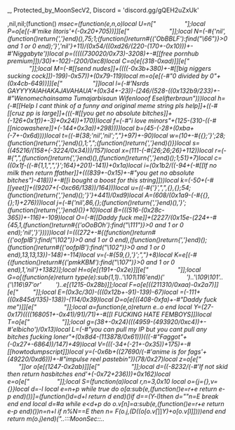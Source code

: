 _, Protected_by_MoonSecV2, Discord = 'discord.gg/gQEH2uZxUk'


,nil,nil;(function() _msec=(function(e,n,o)local U=n["        ​   "];local P=o[e[(-#'mike litoris'+(-0x20+705))]][e["  ​   ​     ​  "]];local N=(-#{'nil',(function()return{','}end)(),75;1;(function()return#{('ObBBLF'):find("\66")}>0 and 1 or 0 end);'}','nil'}+11)/(0x54/((0xd26/(220-(170+-0x10)))+-#'Niggabyte'))local p=(((((730020/0x73)-3208)+-#[[free pornhub premium]])/30)+-102)-(200/0xc8)local C=o[e[(318-0xad)]][e["          "]];local M=(-#[[send nudes]]+((((-0x3b+380)+-#[[big niggers sucking cock]])-199)-0x57))+(0x79-119)local m=o[e[(-#"0 divided by 0"+(0x4cb-649))]][e["            "]]local l=(-#'Nsrds GAYYYYAIAHAKAJAVAHAUA'+(0x34+-23))-(246/(528-((0x132b9/233)+-#"Wenomechainsama Tumajarbisaun Wifenlooof Eselifterbraun")))local h=(-#[[Help I cant think of a funny and original meme string pls help]]+((-#[[cruz pp is large]]+(((-#[[you get no absolute bitches]]+(-126+0x1f))+-3)+0x24))+170))local f=(-#"i love minors"+(125-(310-((-#[[nicowashere]]+(-144+0x3a))+298))))local b=(45-(-28+(0xba+(-7+-0x6d))))local t=((-#{38;'nil','nil';","}+97)+-90)local w=(10+-#{{};'}';28;(function()return{','}end)(),1;",";(function()return{','}end)()})local s=((45216/(158+(-3224/0x34)))/157)local x=(111-(-#{26;26;26}+112))local r=(-#{",",(function()return{','}end)(),(function()return{','}end)();1;51}+7)local c=((0x1f-((-#{1,1,",",'}';164}+201)-141))+0x1a)local i=(0x1b2/((-94+(-#[[If no milk then return ffather]]+(((839+-0x15)+-#"you get no absolute bitches")-418)))+-#[[i bought a boost for this string]]))local k=(-50+(-#[[yeet]]+((9207+(-0xc66/138))/164)))local u=((-#{'}',",",{},{};54;(function()return{','}end)();'}'}+441)/0xd9)local A=(608/(0x1a9-(-#{{},{};1}+276)))local j=(-#{'nil',86,{};(function()return{','}end)(),'}';(function()return{','}end)()}+10)local B=(((516-(0x28c-365))+-116)+-109)local O=(-#[[Daddy fuck me]]+(2227/(0x15e-(224+-#{45,1,(function()return#{('oOoBOh'):find("\111")}>0 and 1 or 0 end);'nil','}'}))))local I=(((272+-#{(function()return#{('oofplB'):find("\102")}>0 and 1 or 0 end),(function()return{','}end)();(function()return#{('oofplB'):find("\102")}>0 and 1 or 0 end),13,13,13})-148)+-114)local v=(-#{59,{},'}';","}+8)local K=e[(-#{(function()return#{('pmkKBM'):find("\107")}>0 and 1 or 0 end),1,'nil'}+1382)];local H=o[e[(191+-0x2e)]][e["        "]];local G=o[(function(e)return type(e):sub(1,1)..'\101\116'end)('        ')..'\109\101'..('\116\97'or'        ')..e[(1215-0x28b)]];local F=o[e[((211310/0xaa)-0x2a7)]][e["         "]];local E=(0x3c/30)-(((0x12b+-91)-139)-67)local _=(-111+((0x845d/135)-138))-(114/0x39)local D=o[e[((408-0xfa)+-#"Daddy fuck me")]][e["  ​ ​          "]];local a=function(e,o)return e..o end local Y=(27-0x17)*((((168051+-0x41)/91)/71)+-#[[I FUCKING HATE FEMBOYS]])local T=o[e["            "]];local g=(38+-0x24)*(((4959-(493920/0xc4))+-#'elbicho')/0x13)local L=(-#"you can pull my IP but you cant pull any bitches fucking loner"+(0x8d4-(113878/0x61)))*(((-#"Faggot"+(-0x27+-6864))/147)+49)local V=(((-34+(-21+-0x35))+175)+-#[[howtodumpscript]])local y=(-0x6b+((27690/(-#'anime is for fags'+(49220/0xd6)))+-#"impulse reel pastebin"))*(78/0x27)local z=o[e["           ​"]]or o[e[(1247-0x2ab)]][e["           ​"]];local d=((-8232/(-#'If not skid then return hasbitches end'+(-0x72+236)))+0x162)local e=o[e["           "]];local S=(function(a)local r,n=3,0x10 local o={j={},v={}}local d=-l local e=n+p while true do o[a:sub(e,(function()e=r+e return e-p end)())]=(function()d=d+l return d end)()if d==(Y-l)then d=""n=E break end end local d=#a while e<d+p do o.v[n]=a:sub(e,(function()e=r+e return e-p end)())n=n+l if n%N==E then n=_ F(o.j,(D((o[o.v[_]]*Y)+o[o.v[l]])))end end return m(o.j)end)("..:::MoonSec::..                ​            ​​  ​    ​ ​               ​                  ​                         ​                                ​    ​           ​  ​     ​                   ​                                  ​     ​     ​              ​                                                                        ​           ​         ​​                       ​                    ​         ​   ​      ​​                    ​                         ​                      ​            ​                                  ​                   ​      ​                                            ​                                      ​                                  ​​   ​                                          ​                                                              ​            ​​                  ​      ​                                                                     ​​  ​                      ​                             ​                            ​                      ​               ​    ​     ​                                                ​                  ​                                        ​       ​                                                                                     ​   ​                                ​             ​      ​ ​                                           ​                          ​    ​ ​                                        ​                       ​ ​           ​                     ​          ​                ​                 ​                                  ​                      ​       ​                                                                         ​    ​                         ​           ​                                                                                 ​              ​                                                  ​         ​     ​       ​            ​                ​          ​            ​                  ​            ​               ​​        ​                        ​                                                                   ​                                                 ​            ​                             ​​                                     ​     ​           ​                          ​​          ​      ​                 ​                                                    ​                                                                                                                  ​                       ​                                                    ​    ​     ​     ​              ​            ​              ​          ​                           ​​                    ​                            ​                      ​   ​  ​      ​  ​      ​     ​                                  ​                ​     ​​            ​               ​                                                 ​​                                                               ​     ​       ​   ​    ​       ​​ ​   ​                                                     ​​   ​                    ​           ​              ​                ​​                     ​    ​                    ​                 ​        ​                           ​ ​                 ​                         ​                     ​              ​        ​                                    ​   ​        ​             ​                            ​  ​​     ​                          ​                      ​                              ​    ​                ​                   ​   ​                                                                                    ​                           ​     ​                                                   ​ ​   ​           ​        ​ ​                    ​  ​                  ​                 ​    ​                      ​      ​                                     ​​                                               ​   ​                                                                               ​                     ​​       ​          ​              ​​​    ​                       ​   ​                                          ​                                ​                       ​                ​                          ​              ​              ​                    ​                       ​           ​         ​          ​           ​  ​                    ​                 ​    ​                      ​                ​       ​                     ​         ​                                                  ​                ​                    ​            ​                               ​  ​​     ​   ​                           ​         ​                     ​                       ​                 ​    ​          ​          ​        ​                                           ​                        ​             ​                                  ​                           ​          ​                                ​                         ​                          ​                        ​     ​                  ​                 ​   ​                                                                                 ​    ​                                     ​             ​                     ​​                  ​               ​      ​  ​               ​  ​                       ​                         ​                      ​                            ​                          ​                                  ​                                      ​                       ​                             ​           ​                      ​            ​            ​                      ​      ​              ​       ​              ​​                                    ​                                    ​                                                 ​                     ​​                      ​                ​        ​                      ​    ​                    ​                    ​    ​                  ​                          ​                         ​               ​          ​           ​                                                                                ​        ​                      ​  ​                      ​                 ​    ​                       ​      ​               ​                       ​                                                  ​           ​              ​                                                           ​                ​​                       ​               ​        ​                     ​               ​       ​                           ​ ​                                                               ​                             ​       ​         ​               ​      ​                      ​                    ​       ​                                                                                  ​​                          ​         ​                 ​            ​           ​         ​                                        ​   ​                              ​                      ​                                                                           ​    ​                         ​  ​                                                                               ​         ​                          ​                                                  ​                           ​                         ​           ​          ​                            ​  ​    ​              ​                 ​                          ​      ​                                       ​​                                   ​      ​                               ​                                                 ​                       ​​                      ​               ​​       ​                       ​    ​                ​                     ​  ​              ​       ​         ​                                 ​    ​                                                   ​                                               ​           ​        ​                   ​​                       ​    ​     ​              ​                              ​      ​                 ​                 ​                      ​    ​                 ​                            ​                                           ​           ​                                           ​          ​        ​                       ​         ​            ​     ​                        ​                    ​       ​                        ​                    ​                                 ​         ​                 ​         ​  ​         ​          ​             ​      ​                         ​              ​                                                        ​                   ​                                 ​                             ​                         ​     ​                                        ​                                    ​​                ​   ​                     ​                    ​    ​      ​           ​                 ​    ​                   ​ ​                                                 ​                                       ​                                     ​                    ​​            ​         ​               ​      ​                                       ​      ​                      ​                        ​                     ​                                      ​                                        ​  ​                    ​              ​                       ​           ​​                    ​               ​       ​                      ​    ​                  ​                  ​                              ​                                          ​      ​                                     ​                                     ​                     ​             ​        ​                 ​        ​                   ​                   ​                           ​      ​             ​   ​                      ​          ​                                                                                                     ​                                     ​​       ​                           ​​     ​                     ​      ​          ​     ​                 ​  ​                       ​        ​                                       ​                                      ​         ​                                               ​              ​           ​                        ​  ​                     ​  ​              ​                              ​      ​               ​      ​              ​​                            ​   ​                                                                                           ​        ​        ​                           ​                 ​        ​                      ​    ​                  ​                ​  ​    ​                    ​         ​                                    ​          ​                       ​            ​                      ​           ​           ​                       ​                     ​                   ​     ​                ​      ​                      ​      ​           ​    ​      ​               ​​                                      ​                                    ​                                  ​​             ​                    ​            ​          ​                                               ​                       ​                     ​    ​                        ​         ​               ​                          ​                                      ​                            ​    ​                     ​          ​                                ​​                        ​                 ​      ​                     ​                       ​                      ​​                                      ​                        ​             ​                                     ​            ​                    ​​                    ​                      ​                     ​                        ​                   ​        ​                     ​                                                  ​                                        ​                                    ​                      ​​           ​                                 ​  ​                  ​  ​               ​      ​                     ​      ​             ​   ​                      ​​                          ​                                                  ​  ​                                  ​                      ​             ​​                   ​​              ​        ​                     ​    ​                 ​                  ​    ​                      ​    ​   ​            ​                                                               ​                                                                           ​          ​             ​              ​                    ​  ​               ​    ​                      ​      ​           ​                          ​​                                                 ​         ​                                                                                          ​​                    ​                   ​        ​                       ​    ​                    ​                  ​ ​    ​                                 ​                                    ​                                   ​                                ​                                                     ​        ​                ​              ​     ​                 ​      ​                        ​      ​                ​                      ​​                                  ​             ​                      ​           ​                      ​            ​                                                ​                           ​                       ​    ​                                        ​    ​    ​                 ​         ​              ​                          ​                                ​           ​                      ​           ​          ​           ​           ​​                     ​                       ​                          ​                                ​                ​                      ​         ​             ​            ​                           ​       ​    ​                                  ​           ​                          ​                ​     ​                       ​  ​                   ​                      ​                        ​                      ​        ​                ​                            ​                                       ​                                    ​                     ​            ​         ​                      ​  ​                              ​            ​                        ​      ​                 ​                    ​                          ​           ​                                       ​                                 ​     ​                            ​​                    ​               ​       ​                      ​    ​                  ​                  ​                              ​                                          ​      ​                                     ​                                     ​                     ​             ​        ​                 ​        ​                   ​                 ​                           ​      ​             ​   ​                      ​          ​                                                                                                     ​                                     ​​       ​                           ​​     ​                     ​      ​          ​     ​                 ​  ​                       ​        ​                                       ​                                               ​                                               ​              ​           ​                        ​  ​                     ​  ​              ​                              ​      ​               ​      ​              ​​                                                                        ​           ​               ​    ​                                      ​                      ​               ​        ​             ​       ​  ​ ​                    ​    ​             ​  ​                                            ​                        ​                                                                                    ​                          ​           ​                      ​  ​                     ​         ​       ​      ​                ​    ​        ​               ​                                                       ​      ​ ​    ​                        ​                    ​                            ​                     ​​                       ​               ​     ​  ​                ​​     ​    ​                  ​​                 ​                     ​      ​      ​                     ​                  ​              ​                                                     ​​    ​​         ​          ​                         ​                                                     ​                 ​     ​  ​       ​                ​ ​                ​                     ​​                                          ​                       ​                                                   ​  ​                  ​                               ​                 ​     ​                           ​    ​                 ​                   ​    ​                 ​             ​       ​                ​              ​             ​      ​            ​                               ​                                                     ​                       ​                       ​​                       ​                    ​      ​                ​                                                                                                                                          ​        ​​  ​                     ​​                   ​           ​   ​        ​  ​                   ​    ​                  ​                        ​                      ​         ​                                         ​                                 ​                               ​​                                                                ​            ​                                           ​       ​    ​     ​            ​                ​                                    ​                                                    ​                ​               ​   ​        ​​       ​                        ​            ​​         ​                             ​    ​                                                            ​ ​              ​                          ​        ​   ​                                          ​        ​                         ​                            ​                                           ​                           ​ ​                                                     ​​                  ​                                              ​                         ​                 ​                                                     ​    ​       ​   ​ ​          ​                              ​​                   ​  ​                         ​                                                                         ​    ​                ​             ​                                   ​                   ​                                                ​                                  ​             ​      ​                                           ​                                             ​  ​ ​          ​     ​​      ​        ​                                                                                 ​            ​     ​                               ​            ​                       ​     ​                  ​                                     ​​                 ​                                          ​                          ​                             ​                                     ​                                                        ​           ​       ​            ​                       ​           ​                    ​      ​                       ​      ​                   ​                  ​  ​              ​                                                                ​             ​ ​     ​​               ​     ​                    ​        ​​                       ​                            ​               ​                              ​                ​                                        ​        ​                              ​                                            ​                                        ​           ​                                                            ​          ​         ​       ​   ​   ​     ​                         ​                  ​    ​                       ​               ​               ​            ​                        ​​     ​         ​      ​                      ​                       ​    ​ ​       ​​                        ​                ​                       ​    ​ ​                       ​       ​                        ​      ​         ​                                       ​         ​                                                     ​         ​             ​         ​                                 ​      ​   ​​                                         ​                 ​             ​                ​ ​            ​  ​   ​                                                               ​                                ​             ​          ​                       ​                         ​               ​     ​                ​ ​  ​     ​​   ​            ​       ​              ​                         ​        ​             ​                ​         ​                                                  ​           ​                         ​                                   ​          ​                 ​           ​                                 ​                      ​                          ​                    ​   ​                                 ​ ​                                       ​                       ​           ​           ​                    ​​           ​          ​                     ​  ​                   ​                       ​                          ​                      ​         ​               ​                        ​                                           ​                                     ​                      ​            ​                                 ​  ​                  ​                ​      ​                      ​                        ​                    ​                                      ​                                       ​          ​                 ​       ​     ​                          ​​                  ​                 ​      ​                                         ​     ​                 ​                            ​                                                   ​                                      ​         ​                          ​                      ​​             ​           ​                           ​ ​              ​​                ​    ​                        ​      ​​​              ​                        ​                                                                                    ​              ​              ​                                   ​​                      ​              ​        ​                      ​      ​                ​                 ​  ​                       ​                  ​                      ​     ​                                 ​               ​                              ​                                ​           ​                       ​  ​                   ​  ​             ​      ​                ​     ​      ​                 ​                ​     ​​                                               ​                      ​                 ​               ​                 ​                                           ​               ​                               ​    ​                                       ​  ​                              ​                                     ​                     ​                                            ​                                                          ​                      ​                  ​                       ​      ​                             ​                ​                      ​​                                  ​                                  ​                                                 ​                                                 ​                                                 ​                       ​             ​       ​    ​                   ​         ​ ​               ​                        ​                                        ​                             ​    ​                       ​          ​           ​                     ​                         ​                          ​                 ​                              ​    ​                 ​​                        ​         ​ ​                                ​    ​                                   ​           ​                     ​​                                    ​        ​                           ​                  ​                              ​                      ​                                                   ​                                         ​                                     ​                     ​           ​                                ​  ​                    ​                        ​​                   ​      ​                                   ​    ​                        ​                  ​              ​               ​                                       ​                                   ​​                     ​           ​   ​      ​                      ​    ​                ​          ​            ​                      ​                                          ​   ​                                                                          ​                 ​                 ​          ​          ​               ​                    ​                 ​    ​                     ​      ​                                  ​    ​​                                   ​      ​      ​                                                 ​                                           ​          ​​                      ​       ​         ​​     ​                    ​      ​                                     ​  ​                      ​         ​                                     ​​           ​                                                          ​                               ​                       ​                     ​  ​                     ​            ​     ​ ​      ​                       ​    ​ ​              ​                     ​                                   ​                           ​                                       ​                ​                                                 ​                       ​          ​           ​    ​                                         ​  ​       ​              ​           ​             ​                       ​​                                ​                                   ​                        ​          ​                                   ​                                                    ​                   ​    ​      ​                 ​                      ​                                    ​                                  ​                        ​       ​           ​                              ​              ​              ​        ​                        ​​                     ​                                         ​    ​          ​          ​                      ​       ​                  ​    ​​            ​                                       ​                     ​            ​         ​          ​          ​  ​                                            ​                        ​      ​                 ​                    ​                                         ​                                        ​                     ​      ​    ​ ​       ​                             ​​                                 ​      ​                                   ​          ​                ​               ​            ​                                                    ​                                      ​                                    ​                       ​           ​        ​                           ​                 ​                 ​                            ​      ​                 ​                      ​                                          ​                                                                    ​                             ​       ​​                          ​       ​      ​       ​             ​    ​  ​                                   ​  ​                      ​          ​                 ​                    ​                                                 ​      ​                                                       ​           ​                    ​​     ​                  ​         ​      ​                          ​      ​               ​                       ​​​                               ​              ​                                                           ​             ​      ​          ​ ​   ​                       ​               ​        ​                      ​    ​            ​      ​                   ​  ​                    ​          ​                                       ​                    ​              ​                                                                      ​           ​                     ​                                          ​      ​                  ​     ​      ​                ​                    ​  ​​                                   ​            ​                      ​                                                 ​                                                ​                         ​                        ​    ​                                       ​    ​    ​                ​         ​             ​                    ​ ​                    ​            ​                                 ​                       ​         ​                                   ​                                                       ​                                  ​                 ​                      ​                                     ​                                      ​                                 ​             ​                     ​                      ​                      ​                             ​                    ​             ​    ​       ​    ​           ​​     ​   ​     ​              ​                       ​ ​                                   ​                                 ​        ​            ​                   ​                          ​                                                         ​              ​       ​                        ​                      ​​                 ​      ​              ​         ​                         ​                               ​            ​​                         ​                                              ​                      ​                     ​                                                   ​         ​                                         ​                                     ​                                 ​ ​                    ​​            ​                               ​  ​                     ​ ​                     ​                       ​ ​    ​                                        ​​                        ​            ​                                    ​                                     ​             ​                ​  ​​         ​                          ​        ​                     ​                      ​                          ​                      ​         ​                                       ​         ​                           ​                                    ​                       ​          ​                                 ​  ​                                               ​                                               ​                     ​​                                       ​                       ​           ​ ​                    ​            ​           ​                     ​                        ​                     ​                        ​​                          ​                        ​                        ​         ​              ​                         ​                         ​          ​ ​                    ​             ​                     ​          ​                                   ​                                     ​     ​      ​                        ​                        ​                      ​​          ​                       ​  ​                                  ​                                     ​             ​                     ​                       ​               ​        ​                        ​    ​                    ​                   ​    ​                     ​       ​              ​       ​​                    ​        ​                                                                                                  ​                      ​  ​          ​               ​                    ​ ​                       ​      ​                     ​             ​​                                   ​                          ​          ​                                    ​           ​                    ​​                      ​                       ​                ​      ​                      ​                          ​                        ​         ​                ​                         ​                                     ​                                  ​                      ​             ​                                                       ​     ​                ​                               ​ ​             ​                             ​​                ​                     ​               ​                    ​                   ​                                                     ​                  ​               ​        ​              ​      ​    ​                  ​                  ​                              ​                                                   ​                        ​              ​                                     ​                        ​​           ​           ​      ​   ​    ​      ​  ​                  ​                ​      ​                      ​      ​             ​   ​                      ​​                 ​                        ​                            ​                                   ​            ​                     ​​           ​          ​              ​        ​  ​                   ​    ​                  ​                         ​                       ​         ​                                        ​         ​                   ​          ​ ​                                               ​​    ​        ​    ​           ​                      ​  ​                                                 ​                      ​                         ​                           ​                    ​                                                     ​                                     ​             ​        ​           ​​                      ​ ");local m=(82+-#{'nil';1;",",17;17})local o=111 local n=l;local e={}e={[(((-0x11+105)+-#'I FUCKING HATE FEMBOYS')/0x42)]=function()local a,e,l,r=C(S,n,n+M);n=n+y;o=(o+(m*y))%d;return(((r+o-(m)+g*(y*N))%g)*((N*L)^N))+(((l+o-(m*N)+g*(N^M))%d)*(g*d))+(((e+o-(m*M)+L)%d)*g)+((a+o-(m*y)+L)%d);end,[(500/0xfa)]=function(e,e,e)local e=C(S,n,n);n=n+p;o=(o+(m))%d;return((e+o-(m)+L)%g);end,[(-0x12+21)]=function()local l,e=C(S,n,n+N);o=(o+(m*N))%d;n=n+N;return(((e+o-(m)+g*(N*y))%g)*d)+((l+o-(m*N)+d*(N^M))%g);end,[(0x74/29)]=function(o,e,n)if n then local e=(o/N^(e-l))%N^((n-p)-(e-l)+p);return e-e%l;else local e=N^(e-p);return(o%(e+e)>=e)and l or _;end;end,[(0x2c+-39)]=function()local o=e[(-#'cilertedcool'+(0x4f-66))]();local n=e[(-114+0x73)]();local r=l;local a=(e[(848/0xd4)](n,p,Y+y)*(N^(Y*N)))+o;local o=e[((1064+-0x7c)/0xeb)](n,21,31);local e=((-l)^e[((0x4e+-29)+-#"testpsx dupe no scam legit 2022 free no virus")](n,32));if(o==_)then if(a==E)then return e*_;else o=p;r=E;end;elseif(o==(g*(N^M))-p)then return(a==_)and(e*(p/E))or(e*(_/E));end;return P(e,o-((d*(y))-l))*(r+(a/(N^V)));end,[(0x5c4/246)]=function(a,r,r)local r;if(not a)then a=e[(88/0x58)]();if(a==_)then return'';end;end;r=H(S,n,n+a-l);n=n+a;local e=''for n=p,#r do e=K(e,D((C(H(r,n,n))+o)%d))o=(o+m)%g end return e;end}local function _(...)return{...},T('#',...)end local function L()local i={};local a={};local o={};local r={i,a,nil,o};local n={}local c=(-0x2b+106)local o={[(0x1/(17+-0x10))]=(function(o)return not(#o==e[(-0x65+103)]())end),[((0x74-92)+-#'get good use moonsec')]=(function(o)return e[(40+-0x23)]()end),[(504/0xa8)]=(function(o)return e[(68-0x3e)]()end),[(0x16+-20)]=(function(o)local n=e[(-#[[Lana Rhoades]]+(0xa56/147))]()local o=''local e=1 for l=1,#n do e=(e+c)%d o=K(o,D((C(n:sub(l,l))+e)%g))end return o end)};r[3]=e[((0xe8-143)+-#'when the he went where when he where where when the he when ther wher he then here went')]();local d=e[(249/(41832/0xa8))]()for l=1,d do local e=e[(-#[[jtoh is cringe ngl]]+(65-0x2d))]();local d;local e=o[e%(-0x13+58)];n[l]=e and e({});end;for a=1,e[(0x28-39)]()do local o=e[((0x114/23)+-#"bigchungus")]();if(e[(944/0xec)](o,l,p)==E)then local r=e[(46+-0x2a)](o,N,M);local d=e[(115-0x6f)](o,y,N+y);local o={e[(127-0x7c)](),e[(0x56-83)](),nil,nil};local c={[(0/0xcb)]=function()o[h]=e[((-#'legend says i was here'+(0x5988/191))+-0x5f)]();o[j]=e[(0x2d3/241)]();end,[(74-0x49)]=function()o[w]=e[(-82+(0x4701/219))]();end,[(356/0xb2)]=function()o[w]=e[(-#[[MSC 793z487nhvcgsdfgsudfza9889jgvz56gz56z547684z5g54z948g56z74j56475jzg645z6456 oh wait bitch]]+(-100+0xc2))]()-(N^Y)end,[(0x39+-54)]=function()o[w]=e[(-#'Bush Did 9 11'+(658/0x2f))]()-(N^Y)o[O]=e[(-#'Me be like at 5am in the morning'+(-46+0x51))]();end};c[r]();if(e[(0x314/197)](d,p,l)==p)then o[k]=n[o[x]]end if(e[(-#'You are an absolute baboon'+(-77+0x6b))](d,N,N)==l)then o[s]=n[o[s]]end if(e[(0x2bc/175)](d,M,M)==p)then o[v]=n[o[B]]end i[a]=o;end end;for e=p,e[(-#[[Nicuse is good at sucking dick]]+(147+-0x74))]()do a[e-p]=L();end;return r;end;local function E(e,m,y)local d=e[N];local n=e[M];local e=e[l];return(function(...)local o=l;local M=-p;local D={};local S=T('#',...)-p;local L={...};local C=d;local _=_ local g=n;local d=e;local n={};local Y={};for e=0,S do if(e>=g)then D[e-g]=L[e+p];else n[e]=L[e+l];end;end;local e=S-g+l local e;local g;while true do e=d[o];g=e[(0x6e-109)];a=(2440355)while g<=((213-(-#"you can pull my IP but you cant pull any bitches fucking loner"+(-123+0x132)))+-#"moonsec backrooms confirmed")do a=-a a=(7753368)while g<=(0x94-116)do a=-a a=(1678080)while(-112+0x7f)>=g do a=-a a=(5605001)while((4148/0x7a)+-#"you get no absolute bitches")>=g do a=-a a=(12140430)while(0x2f+-44)>=g do a=-a a=(7303698)while(-#[[use luraph if want lost money]]+(0x5f+-65))>=g do a=-a a=(5681339)while((-65+0x62)+-#[[I boiled them into scrambled eggs]])<g do a=-a n[e[u]][e[b]]=n[e[v]];break end while(a)/((-90+0x1037))==1399 do n[e[r]]=m[e[f]];o=o+l;e=d[o];n[e[i]]=#n[e[w]];o=o+l;e=d[o];m[e[s]]=n[e[c]];o=o+l;e=d[o];n[e[r]]=m[e[w]];o=o+l;e=d[o];n[e[u]]=#n[e[s]];o=o+l;e=d[o];m[e[h]]=n[e[i]];o=o+l;e=d[o];do return end;break end;break;end while 2039==(a)/(((0xe88+-124)+-#[[nigga porn 360]]))do a=(2088000)while g>((-24+0x34)+-#'You are an absolute baboon')do a=-a local g;local p,N;local a;n[e[c]]=n[e[t]][e[A]];o=o+l;e=d[o];n[e[c]]=e[h];o=o+l;e=d[o];n[e[i]]=e[w];o=o+l;e=d[o];a=e[c]p,N=_(n[a](z(n,a+1,e[h])))M=N+a-1 g=0;for e=a,M do g=g+l;n[e]=p[g];end;o=o+l;e=d[o];a=e[c]n[a]=n[a](z(n,a+l,M))o=o+l;e=d[o];n[e[x]][e[f]]=n[e[B]];o=o+l;e=d[o];n[e[i]]=m[e[b]];o=o+l;e=d[o];n[e[k]]=m[e[t]];o=o+l;e=d[o];n[e[r]]=n[e[s]][e[v]];o=o+l;e=d[o];n[e[k]]=e[f];o=o+l;e=d[o];n[e[i]]={};o=o+l;e=d[o];n[e[i]][e[w]]=e[v];o=o+l;e=d[o];n[e[i]][e[h]]=e[v];o=o+l;e=d[o];n[e[x]]=y[e[h]];o=o+l;e=d[o];n[e[u]]=n[e[t]][e[O]];o=o+l;e=d[o];n[e[r]]=e[t];o=o+l;e=d[o];n[e[r]]=e[b];o=o+l;e=d[o];n[e[x]]=e[t];o=o+l;e=d[o];n[e[x]]=e[b];o=o+l;e=d[o];a=e[x]n[a]=n[a](z(n,a+l,e[f]))o=o+l;e=d[o];n[e[i]][e[t]]=n[e[A]];o=o+l;e=d[o];n[e[k]]=y[e[b]];o=o+l;e=d[o];n[e[i]]=n[e[b]][e[v]];o=o+l;e=d[o];n[e[u]]=e[w];o=o+l;e=d[o];n[e[i]]=e[h];o=o+l;e=d[o];n[e[k]]=e[s];o=o+l;e=d[o];n[e[i]]=e[f];o=o+l;e=d[o];a=e[u]n[a]=n[a](z(n,a+l,e[h]))o=o+l;e=d[o];n[e[k]][e[s]]=n[e[I]];o=o+l;e=d[o];n[e[c]]=y[e[b]];o=o+l;e=d[o];n[e[r]]=n[e[b]][e[I]];o=o+l;e=d[o];n[e[k]]=n[e[b]][e[B]];o=o+l;e=d[o];n[e[k]][e[f]]=n[e[v]];o=o+l;e=d[o];n[e[x]][e[t]]=e[j];o=o+l;e=d[o];n[e[c]]=y[e[f]];o=o+l;e=d[o];n[e[c]]=n[e[s]][e[B]];o=o+l;e=d[o];n[e[c]]=e[w];o=o+l;e=d[o];n[e[k]]=e[s];o=o+l;e=d[o];n[e[u]]=e[w];o=o+l;e=d[o];a=e[r]n[a]=n[a](z(n,a+l,e[t]))o=o+l;e=d[o];n[e[r]][e[s]]=n[e[B]];o=o+l;e=d[o];n[e[c]][e[b]]=e[I];o=o+l;e=d[o];n[e[u]][e[s]]=e[j];o=o+l;e=d[o];n[e[r]][e[f]]=e[v];o=o+l;e=d[o];a=e[r]n[a]=n[a](z(n,a+l,e[s]))o=o+l;e=d[o];n[e[x]][e[s]]=n[e[O]];o=o+l;e=d[o];n[e[i]]=m[e[w]];o=o+l;e=d[o];n[e[u]]=m[e[b]];o=o+l;e=d[o];n[e[c]]=n[e[t]][e[A]];o=o+l;e=d[o];n[e[x]]=e[b];o=o+l;e=d[o];n[e[r]]={};o=o+l;e=d[o];n[e[k]][e[w]]=e[j];o=o+l;e=d[o];n[e[c]]=y[e[b]];o=o+l;e=d[o];n[e[r]][e[t]]=n[e[j]];o=o+l;e=d[o];n[e[u]]=y[e[h]];o=o+l;e=d[o];n[e[i]]=n[e[f]][e[A]];o=o+l;e=d[o];n[e[r]]=e[t];o=o+l;e=d[o];n[e[u]]=e[w];o=o+l;e=d[o];a=e[r]n[a]=n[a](z(n,a+l,e[w]))o=o+l;e=d[o];n[e[u]][e[w]]=n[e[A]];o=o+l;e=d[o];n[e[r]]=y[e[f]];o=o+l;e=d[o];n[e[i]]=n[e[b]][e[j]];o=o+l;e=d[o];n[e[i]]=e[w];o=o+l;e=d[o];n[e[r]]=e[h];o=o+l;e=d[o];n[e[x]]=e[t];o=o+l;e=d[o];a=e[x]n[a]=n[a](z(n,a+l,e[s]))o=o+l;e=d[o];n[e[c]][e[w]]=n[e[A]];o=o+l;e=d[o];n[e[c]][e[b]]=e[I];o=o+l;e=d[o];n[e[x]][e[h]]=e[j];o=o+l;e=d[o];n[e[u]]=y[e[s]];o=o+l;e=d[o];n[e[i]]=n[e[w]][e[A]];o=o+l;e=d[o];n[e[r]]=e[t];o=o+l;e=d[o];n[e[i]]=e[t];o=o+l;e=d[o];n[e[r]]=e[b];o=o+l;e=d[o];n[e[i]]=e[t];o=o+l;e=d[o];a=e[r]n[a]=n[a](z(n,a+l,e[b]))o=o+l;e=d[o];n[e[k]][e[w]]=n[e[O]];o=o+l;e=d[o];n[e[c]]=y[e[t]];o=o+l;e=d[o];n[e[k]]=n[e[s]][e[I]];o=o+l;e=d[o];n[e[r]]=e[b];break end while 3000==(a)/(((0x5c8-762)+-#'I FUCKING HATE FEMBOYS'))do n[e[c]][n[e[f]]]=n[e[A]];break end;break;end break;end while(a)/(((0x1cd7-3732)+-#'nate higger nuck figgers and nill kiggers'))==3363 do a=(8205750)while((0x299d/159)+-#[[you can pull my IP but you cant pull any bitches fucking loner]])>=g do a=-a a=(1016428)while g>(88-0x54)do a=-a n[e[u]][e[b]]=e[B];break end while(a)/(((-#"howtodumpscript"+(1038+-0x57))-0x1f6))==2342 do if(n[e[u]]~=n[e[A]])then o=o+p;else o=e[s];end;break end;break;end while 2625==(a)/(((3196+-0x39)+-#[[i love minors]]))do a=(9705688)while(0x4b0/200)<g do a=-a local a;n[e[r]]=m[e[h]];o=o+l;e=d[o];n[e[i]]();o=o+l;e=d[o];n[e[x]]=m[e[w]];o=o+l;e=d[o];n[e[c]]=(e[f]~=0);o=o+l;e=d[o];a=e[i]n[a](n[a+p])o=o+l;e=d[o];n[e[c]]=m[e[s]];o=o+l;e=d[o];n[e[r]]();o=o+l;e=d[o];n[e[u]]=m[e[t]];o=o+l;e=d[o];n[e[k]]=n[e[h]][e[B]];o=o+l;e=d[o];n[e[u]]=m[e[b]];o=o+l;e=d[o];n[e[i]]=n[e[s]][e[I]];o=o+l;e=d[o];a=e[x]n[a](n[a+p])o=o+l;e=d[o];do return end;break end while(a)/((0x733d5/((-125+0x109)+-#'fix vg hub dekudimz')))==2488 do n[e[i]]=n[e[f]]-n[e[O]];break end;break;end break;end break;end while 3299==(a)/((3486-0x6fb))do a=(1607500)while g<=(((-#'nicowashere'+(-0x10+183))-141)+-#'null')do a=-a a=(10275)while g<=(101+-0x5c)do a=-a a=(364326)while g>(-0x42+74)do a=-a if n[e[c]]then o=o+l;else o=e[w];end;break end while(a)/(((3048+-0x51)+-#"balls"))==123 do local e={n,e};e[p][e[N][u]]=e[l][e[N][B]]+e[p][e[N][f]];break end;break;end while(a)/((843-0x1b0))==25 do a=(4405479)while g>(0x3a-48)do a=-a local k;local a;a=e[c]n[a]=n[a](z(n,a+l,e[h]))o=o+l;e=d[o];n[e[c]][e[s]]=n[e[I]];o=o+l;e=d[o];n[e[x]]=m[e[w]];o=o+l;e=d[o];n[e[i]]=n[e[s]][e[A]];o=o+l;e=d[o];n[e[r]]=m[e[w]];o=o+l;e=d[o];n[e[i]]=n[e[t]][e[j]];o=o+l;e=d[o];n[e[u]]=n[e[t]][e[O]];o=o+l;e=d[o];a=e[i];k=n[e[b]];n[a+1]=k;n[a]=k[e[v]];break end while(a)/((0xd2d-1696))==2627 do local o=e[i];do return n[o](z(n,o+1,e[b]))end;break end;break;end break;end while 2572==(a)/(((772+-0x41)+-#[[i have found your porn folder i am now approaching your house at 83 miles per hour]]))do a=(2880725)while(-#'If no milk then return ffather'+(136+-0x5d))>=g do a=-a a=(2076692)while g>(-0x19+37)do a=-a local l=e[c];local d=n[l]local a=n[l+2];if(a>0)then if(d>n[l+1])then o=e[b];else n[l+3]=d;end elseif(d<n[l+1])then o=e[s];else n[l+3]=d;end break end while 692==(a)/((-#[[moonsec backrooms confirmed]]+(702496/0xe8)))do local h;local a;n[e[k]][e[s]]=n[e[O]];o=o+l;e=d[o];n[e[k]]=m[e[b]];o=o+l;e=d[o];n[e[k]]=n[e[w]][e[O]];o=o+l;e=d[o];n[e[c]][e[f]]=e[B];o=o+l;e=d[o];n[e[i]]=m[e[s]];o=o+l;e=d[o];n[e[c]]=(e[b]~=0);o=o+l;e=d[o];a=e[r]n[a](n[a+p])o=o+l;e=d[o];n[e[c]]=m[e[w]];o=o+l;e=d[o];n[e[c]]();o=o+l;e=d[o];n[e[c]]=m[e[t]];o=o+l;e=d[o];n[e[x]]=n[e[b]][e[I]];o=o+l;e=d[o];n[e[r]]=m[e[f]];o=o+l;e=d[o];n[e[i]]=n[e[b]][e[j]];o=o+l;e=d[o];n[e[u]]=n[e[s]][e[v]];o=o+l;e=d[o];a=e[c];h=n[e[t]];n[a+1]=h;n[a]=h[e[j]];break end;break;end while 1889==(a)/(((3219-0x684)+-#"You are an absolute baboon"))do a=(1903724)while(76+-0x3e)<g do a=-a do return end;break end while(a)/((-#[[33 cocks in my mouth]]+(0x84898/199)))==703 do if(n[e[r]]==n[e[I]])then o=o+p;else o=e[b];end;break end;break;end break;end break;end break;end while 3040==(a)/((0xf5d0/114))do a=(3629152)while g<=(0x59-66)do a=-a a=(51360)while g<=(-#"Obfuscated By Obamas Left Nut"+(0xd4-164))do a=-a a=(1010218)while((129-0x60)+-#[[0nly was here mf]])>=g do a=-a a=(1825956)while g>(-0x35+69)do a=-a local e=e[i]n[e]=n[e]()break end while 3074==(a)/((0x9924/66))do n[e[c]]=#n[e[s]];break end;break;end while(a)/(((242172/((0x1234/20)+-#"0nly was here mf"))+-#'i have found your porn folder i am now approaching your house at 83 miles per hour'))==977 do a=(11857416)while(-#'I hate black people'+(0x3c+((-0x2c+34)+-#"i love minors")))<g do a=-a local e={e,n};e[N][e[p][i]]=e[N][e[l][b]]+e[p][j];break end while 3548==(a)/((-#'if true then return your dad'+(0x2ee5a/57)))do local o=e[u];local l=n[e[h]];n[o+1]=l;n[o]=l[e[B]];break end;break;end break;end while 856==(a)/((8400/(27300/0xc3)))do a=(4360284)while g<=((0x97-112)+-#'good googly moogly')do a=-a a=(5307200)while((-0x66+140)+-#"jtoh is cringe ngl")<g do a=-a n[e[k]][e[w]]=e[A];break end while 3424==(a)/((3116-0x61e))do local g;local a;local y;n[e[c]]=m[e[s]];o=o+l;e=d[o];n[e[r]]=n[e[w]][e[v]];o=o+l;e=d[o];n[e[r]]=m[e[f]];o=o+l;e=d[o];n[e[c]]=n[e[f]][e[O]];o=o+l;e=d[o];n[e[r]]=e[h];o=o+l;e=d[o];n[e[i]]=n[e[b]][e[O]];o=o+l;e=d[o];n[e[i]]=n[e[t]][e[I]];o=o+l;e=d[o];n[e[u]]=e[s];o=o+l;e=d[o];n[e[r]]=n[e[s]][e[B]];o=o+l;e=d[o];n[e[x]]=n[e[b]][e[j]];o=o+l;e=d[o];n[e[c]]=e[s];o=o+l;e=d[o];y=e[t];a=n[y]for e=y+1,e[v]do a=a..n[e];end;n[e[k]]=a;o=o+l;e=d[o];g=e[c]n[g]=n[g](n[g+p])o=o+l;e=d[o];n[e[c]][e[t]]=n[e[B]];o=o+l;e=d[o];n[e[x]]=m[e[f]];o=o+l;e=d[o];n[e[i]]=n[e[w]][e[v]];o=o+l;e=d[o];n[e[i]]=e[b];o=o+l;e=d[o];n[e[k]]=n[e[b]][e[j]];o=o+l;e=d[o];if not n[e[i]]then o=o+p;else o=e[f];end;break end;break;end while 3436==(a)/((-#[[negus]]+(-0x75+1391)))do a=(1204164)while(91-((0xa2+-85)+-#'Gay porn'))<g do a=-a local e=e[c]n[e]=n[e](z(n,e+l,M))break end while(a)/((1027-0x22f))==2573 do local g;local a;n[e[r]]=n[e[b]][e[A]];o=o+l;e=d[o];n[e[c]][e[f]]=e[v];o=o+l;e=d[o];n[e[u]]=m[e[s]];o=o+l;e=d[o];n[e[i]]=n[e[f]][e[v]];o=o+l;e=d[o];n[e[i]]=y[e[b]];o=o+l;e=d[o];n[e[r]]=n[e[f]][e[j]];o=o+l;e=d[o];n[e[r]]=e[b];o=o+l;e=d[o];n[e[r]]=e[h];o=o+l;e=d[o];n[e[k]]=e[h];o=o+l;e=d[o];n[e[r]]=e[s];o=o+l;e=d[o];a=e[u]n[a]=n[a](z(n,a+l,e[t]))o=o+l;e=d[o];n[e[k]][e[w]]=n[e[I]];o=o+l;e=d[o];n[e[u]]=m[e[s]];o=o+l;e=d[o];n[e[r]]=n[e[w]][e[B]];o=o+l;e=d[o];n[e[x]]=n[e[t]][e[I]];o=o+l;e=d[o];n[e[k]]=y[e[t]];o=o+l;e=d[o];n[e[r]]=n[e[b]][e[B]];o=o+l;e=d[o];n[e[k]]=e[f];o=o+l;e=d[o];n[e[i]]=e[f];o=o+l;e=d[o];a=e[k]n[a]=n[a](z(n,a+l,e[t]))o=o+l;e=d[o];n[e[k]][e[s]]=n[e[I]];o=o+l;e=d[o];n[e[i]]=m[e[t]];o=o+l;e=d[o];a=e[i];g=n[e[b]];n[a+1]=g;n[a]=g[e[j]];o=o+l;e=d[o];n[e[r]]=m[e[f]];o=o+l;e=d[o];n[e[r]]=n[e[f]][e[I]];o=o+l;e=d[o];n[e[c]]=y[e[w]];o=o+l;e=d[o];n[e[r]]=n[e[s]][e[I]];o=o+l;e=d[o];n[e[x]]=e[f];o=o+l;e=d[o];n[e[k]]=y[e[w]];o=o+l;e=d[o];n[e[k]]=n[e[t]][e[B]];o=o+l;e=d[o];n[e[i]]=n[e[h]][e[B]];o=o+l;e=d[o];a=e[i]n[a]=n[a](z(n,a+l,e[h]))o=o+l;e=d[o];n[e[c]]={};o=o+l;e=d[o];n[e[u]]=y[e[s]];o=o+l;e=d[o];n[e[i]]=n[e[t]][e[j]];o=o+l;e=d[o];n[e[r]]=e[w];o=o+l;e=d[o];n[e[r]]=e[f];o=o+l;e=d[o];n[e[k]]=e[h];o=o+l;e=d[o];n[e[r]]=e[f];o=o+l;e=d[o];a=e[i]n[a]=n[a](z(n,a+l,e[h]))o=o+l;e=d[o];n[e[c]][e[s]]=n[e[v]];o=o+l;e=d[o];a=e[x]n[a]=n[a](z(n,a+l,e[t]))o=o+l;e=d[o];a=e[u];g=n[e[t]];n[a+1]=g;n[a]=g[e[O]];o=o+l;e=d[o];a=e[c]n[a](n[a+p])o=o+l;e=d[o];n[e[i]]=m[e[b]];o=o+l;e=d[o];a=e[k];g=n[e[w]];n[a+1]=g;n[a]=g[e[v]];o=o+l;e=d[o];n[e[k]]=m[e[b]];o=o+l;e=d[o];n[e[u]]=n[e[h]][e[O]];o=o+l;e=d[o];n[e[k]]=n[e[h]][e[I]];o=o+l;e=d[o];n[e[u]]=y[e[b]];o=o+l;e=d[o];n[e[i]]=n[e[b]][e[v]];o=o+l;e=d[o];n[e[c]]=e[h];o=o+l;e=d[o];n[e[x]]=y[e[w]];o=o+l;e=d[o];n[e[i]]=n[e[w]][e[I]];o=o+l;e=d[o];n[e[r]]=n[e[s]][e[O]];o=o+l;e=d[o];a=e[c]n[a]=n[a](z(n,a+l,e[s]))o=o+l;e=d[o];n[e[x]]={};o=o+l;e=d[o];n[e[c]]=y[e[h]];o=o+l;e=d[o];n[e[c]]=n[e[b]][e[j]];o=o+l;e=d[o];n[e[i]]=e[t];o=o+l;e=d[o];n[e[x]]=e[h];o=o+l;e=d[o];a=e[u]n[a]=n[a](z(n,a+l,e[t]))o=o+l;e=d[o];n[e[r]][e[f]]=n[e[v]];o=o+l;e=d[o];a=e[i]n[a]=n[a](z(n,a+l,e[h]))o=o+l;e=d[o];a=e[i];g=n[e[h]];n[a+1]=g;n[a]=g[e[O]];o=o+l;e=d[o];a=e[x]n[a](n[a+p])o=o+l;e=d[o];n[e[i]]=y[e[h]];o=o+l;e=d[o];n[e[c]]=n[e[h]][e[v]];o=o+l;e=d[o];n[e[x]]=e[f];o=o+l;e=d[o];a=e[c]n[a](n[a+p])o=o+l;e=d[o];n[e[x]]=m[e[s]];o=o+l;e=d[o];a=e[k];g=n[e[f]];n[a+1]=g;n[a]=g[e[O]];o=o+l;e=d[o];n[e[u]]=m[e[s]];o=o+l;e=d[o];n[e[u]]=n[e[b]][e[A]];o=o+l;e=d[o];n[e[c]]=y[e[s]];o=o+l;e=d[o];n[e[r]]=n[e[w]][e[B]];o=o+l;e=d[o];n[e[i]]=e[b];o=o+l;e=d[o];n[e[k]]=y[e[b]];o=o+l;e=d[o];n[e[i]]=n[e[h]][e[B]];o=o+l;e=d[o];n[e[r]]=n[e[b]][e[A]];break end;break;end break;end break;end while(a)/((-124+0x474))==3572 do a=(3541965)while g<=(-0x4a+101)do a=-a a=(6719352)while((277-0xc6)-0x36)>=g do a=-a a=(10970160)while g>((145-0x63)+-#[[windows xp startup sfx]])do a=-a n[e[r]]=E(C[e[t]],nil,y);break end while(a)/((0x190c-3223))==3440 do y[e[f]]=n[e[c]];break end;break;end while 2924==(a)/((4670-0x944))do a=(29028)while g>(-#[[Luraph v13 has been released changed absolutely fucking nothing]]+(126+-0x25))do a=-a n[e[r]]=(e[h]~=0);o=o+p;break end while(a)/((0x114-153))==236 do local b;local a;a=e[k]n[a]=n[a](z(n,a+l,e[f]))o=o+l;e=d[o];n[e[c]][e[s]]=n[e[j]];o=o+l;e=d[o];n[e[r]]=m[e[t]];o=o+l;e=d[o];n[e[i]]=n[e[t]][e[I]];o=o+l;e=d[o];n[e[u]]=m[e[h]];o=o+l;e=d[o];n[e[r]]=n[e[h]][e[A]];o=o+l;e=d[o];n[e[i]]=n[e[h]][e[j]];o=o+l;e=d[o];a=e[x];b=n[e[w]];n[a+1]=b;n[a]=b[e[O]];break end;break;end break;end while 2135==(a)/((0x51018/200))do a=(1365835)while((0x114-164)-0x53)>=g do a=-a a=(2918160)while g>(109+-0x51)do a=-a n[e[r]]={};break end while 1512==(a)/((-#'free bobux no skem'+(426612/0xdb)))do local e={e,n};e[N][e[p][u]]=e[N][e[l][b]]+e[p][I];break end;break;end while 865==(a)/((0xc7c-1617))do a=(957352)while(-99+0x81)>=g do a=-a local o=e[u];local l=n[e[b]];n[o+1]=l;n[o]=l[e[I]];break;end while(a)/((314072/0x53))==253 do a=(7901020)while g>(0x5d-62)do a=-a local a;n[e[x]]=y[e[w]];o=o+l;e=d[o];n[e[r]]=n[e[f]][e[A]];o=o+l;e=d[o];n[e[c]]=n[e[s]];o=o+l;e=d[o];n[e[r]]=e[t];o=o+l;e=d[o];a=e[x]n[a]=n[a](z(n,a+l,e[t]))o=o+l;e=d[o];if n[e[x]]then o=o+l;else o=e[w];end;break end while 2348==(a)/((-#[[holy shit]]+(0x1a70-3394)))do do return end;break end;break;end break;end break;end break;end break;end break;end while 2429==(a)/((6494-0xce6))do a=(4081150)while g<=((-71+0x88)+-#[[beliveri12 is gay]])do a=-a a=(317018)while(0x89+-97)>=g do a=-a a=(1506492)while g<=(-#"Crackzzzz"+(0xca8/72))do a=-a a=(7496235)while((0xd934e/137)/191)>=g do a=-a a=(627564)while g>((2646/0x36)+-#'cruz pp is large')do a=-a local h;local r;local a;n[e[i]]=e[t];o=o+l;e=d[o];n[e[x]]=e[t];o=o+l;e=d[o];n[e[c]]=#n[e[f]];o=o+l;e=d[o];n[e[x]]=e[f];o=o+l;e=d[o];a=e[c];r=n[a]h=n[a+2];if(h>0)then if(r>n[a+1])then o=e[s];else n[a+3]=r;end elseif(r<n[a+1])then o=e[t];else n[a+3]=r;end break end while 1446==(a)/((0xb3b4/106))do local g;local a;n[e[r]]=y[e[h]];o=o+l;e=d[o];n[e[r]]=m[e[t]];o=o+l;e=d[o];n[e[c]]=n[e[f]][e[I]];o=o+l;e=d[o];n[e[x]]=e[t];o=o+l;e=d[o];a=e[k]n[a](z(n,a+p,e[b]))o=o+l;e=d[o];n[e[k]]=m[e[s]];o=o+l;e=d[o];n[e[k]]=n[e[b]][e[O]];o=o+l;e=d[o];n[e[x]]={};o=o+l;e=d[o];n[e[r]][e[h]]=e[O];o=o+l;e=d[o];n[e[i]][e[s]]=e[v];o=o+l;e=d[o];n[e[r]]={};o=o+l;e=d[o];n[e[c]][e[w]]=e[B];o=o+l;e=d[o];n[e[c]][e[b]]=e[v];o=o+l;e=d[o];n[e[x]][e[f]]=n[e[I]];o=o+l;e=d[o];n[e[k]]=m[e[h]];o=o+l;e=d[o];a=e[r];g=n[e[s]];n[a+1]=g;n[a]=g[e[v]];o=o+l;e=d[o];n[e[r]]={};o=o+l;e=d[o];n[e[x]][e[h]]=e[O];o=o+l;e=d[o];n[e[x]]={};o=o+l;e=d[o];n[e[r]]=m[e[t]];o=o+l;e=d[o];n[e[i]]=n[e[f]];o=o+l;e=d[o];a=e[r]n[a]=n[a](n[a+p])o=o+l;e=d[o];n[e[u]][e[t]]=n[e[j]];o=o+l;e=d[o];n[e[r]][e[h]]=n[e[j]];o=o+l;e=d[o];n[e[x]]=m[e[s]];o=o+l;e=d[o];a=e[k];g=n[e[w]];n[a+1]=g;n[a]=g[e[j]];o=o+l;e=d[o];n[e[u]]=(e[h]~=0);o=o+l;e=d[o];a=e[r]n[a]=n[a](z(n,a+l,e[t]))o=o+l;e=d[o];n[e[r]][e[h]]=n[e[j]];o=o+l;e=d[o];a=e[c]n[a]=n[a](z(n,a+l,e[h]))o=o+l;e=d[o];n[e[r]][e[w]]=n[e[A]];o=o+l;e=d[o];a=e[c]n[a](n[a+p])o=o+l;e=d[o];do return end;break end;break;end while(a)/((0x2026-4167))==1845 do a=(4780468)while g>(138-0x67)do a=-a local Y;local N;local C,S;local g;local E;local a;n[e[r]]=y[e[f]];o=o+l;e=d[o];n[e[x]]=n[e[f]][e[A]];o=o+l;e=d[o];n[e[x]]=e[b];o=o+l;e=d[o];a=e[k]n[a](z(n,a+p,e[s]))o=o+l;e=d[o];n[e[r]]=y[e[h]];o=o+l;e=d[o];n[e[r]]=m[e[s]];o=o+l;e=d[o];n[e[i]]=n[e[b]][e[O]];o=o+l;e=d[o];n[e[c]]=e[h];o=o+l;e=d[o];a=e[c]n[a](z(n,a+p,e[f]))o=o+l;e=d[o];n[e[x]]=m[e[s]];o=o+l;e=d[o];n[e[c]]=n[e[s]][e[I]];o=o+l;e=d[o];a=e[u]n[a]=n[a](n[a+p])o=o+l;e=d[o];n[e[k]]=m[e[b]];o=o+l;e=d[o];n[e[c]]=m[e[h]];o=o+l;e=d[o];n[e[k]]=n[e[t]][e[v]];o=o+l;e=d[o];n[e[c]]=e[f];o=o+l;e=d[o];n[e[x]]={};o=o+l;e=d[o];n[e[i]]=e[t];o=o+l;e=d[o];n[e[i]]=n[e[t]];o=o+l;e=d[o];E=e[f];g=n[E]for e=E+1,e[O]do g=g..n[e];end;n[e[i]]=g;o=o+l;e=d[o];n[e[r]][e[s]]=n[e[I]];o=o+l;e=d[o];n[e[c]][e[b]]=e[O];o=o+l;e=d[o];n[e[r]]=y[e[s]];o=o+l;e=d[o];n[e[u]]=n[e[f]][e[v]];o=o+l;e=d[o];n[e[c]]=n[e[f]][e[O]];o=o+l;e=d[o];n[e[i]][e[f]]=n[e[I]];o=o+l;e=d[o];n[e[k]]=m[e[t]];o=o+l;e=d[o];n[e[x]]=n[e[b]][e[j]];o=o+l;e=d[o];n[e[u]]=e[w];o=o+l;e=d[o];n[e[r]]={};o=o+l;e=d[o];n[e[k]][e[f]]=e[v];o=o+l;e=d[o];n[e[u]]=y[e[w]];o=o+l;e=d[o];n[e[x]]=n[e[s]][e[j]];o=o+l;e=d[o];n[e[u]]=e[w];o=o+l;e=d[o];n[e[c]]=e[b];o=o+l;e=d[o];a=e[k]n[a]=n[a](z(n,a+l,e[h]))o=o+l;e=d[o];n[e[c]][e[t]]=n[e[A]];o=o+l;e=d[o];n[e[c]][e[w]]=e[O];o=o+l;e=d[o];n[e[c]][e[h]]=e[B];o=o+l;e=d[o];n[e[r]]=y[e[f]];o=o+l;e=d[o];n[e[k]]=n[e[t]][e[O]];o=o+l;e=d[o];n[e[u]]=e[b];o=o+l;e=d[o];n[e[u]]=e[t];o=o+l;e=d[o];n[e[k]]=e[h];o=o+l;e=d[o];n[e[x]]=e[s];o=o+l;e=d[o];a=e[u]n[a]=n[a](z(n,a+l,e[h]))o=o+l;e=d[o];n[e[i]][e[t]]=n[e[B]];o=o+l;e=d[o];n[e[i]]=y[e[h]];o=o+l;e=d[o];n[e[u]]=n[e[f]][e[A]];o=o+l;e=d[o];n[e[x]]=e[w];o=o+l;e=d[o];n[e[c]]=e[h];o=o+l;e=d[o];n[e[u]]=e[f];o=o+l;e=d[o];n[e[k]]=e[h];o=o+l;e=d[o];a=e[u]n[a]=n[a](z(n,a+l,e[f]))o=o+l;e=d[o];n[e[k]][e[t]]=n[e[j]];o=o+l;e=d[o];a=e[r]C,S=_(n[a](z(n,a+1,e[f])))M=S+a-1 N=0;for e=a,M do N=N+l;n[e]=C[N];end;o=o+l;e=d[o];a=e[u];Y=n[a];for e=a+1,M do F(Y,n[e])end;break end while(a)/((0x830+-39))==2324 do n[e[x]]=n[e[f]][n[e[B]]];break end;break;end break;end while(a)/((0x20e14/86))==962 do a=(6642603)while((0x341/17)+-#"panzerfaust")>=g do a=-a a=(10306374)while(83+-0x2e)<g do a=-a n[e[c]]=m[e[h]];o=o+l;e=d[o];n[e[i]]=n[e[s]][e[I]];o=o+l;e=d[o];n[e[i]]=n[e[t]][e[j]];o=o+l;e=d[o];n[e[k]][e[s]]=e[A];o=o+l;e=d[o];do return end;break end while(a)/((699324/0xca))==2977 do n[e[x]][e[f]]=n[e[I]];break end;break;end while 3223==(a)/((-#"10 black dicks in your mouth"+((579738/0x8a)-2112)))do a=(465600)while g>(-#"Boosted moonsec for meme string"+(0xec-166))do a=-a local o=e[x]local d,e=_(n[o](z(n,o+1,e[b])))M=e+o-1 local e=0;for o=o,M do e=e+l;n[o]=d[e];end;break end while(a)/((-0x72+594))==970 do local r;local k,u;local t;local a;n[e[x]]=y[e[h]];o=o+l;e=d[o];n[e[x]]=y[e[s]];o=o+l;e=d[o];a=e[c];t=n[e[w]];n[a+1]=t;n[a]=t[e[A]];o=o+l;e=d[o];n[e[c]]=e[b];o=o+l;e=d[o];a=e[c]k,u=_(n[a](z(n,a+1,e[h])))M=u+a-1 r=0;for e=a,M do r=r+l;n[e]=k[r];end;o=o+l;e=d[o];a=e[x]n[a]=n[a](z(n,a+l,M))o=o+l;e=d[o];a=e[c]n[a]=n[a]()o=o+l;e=d[o];n[e[x]]={};o=o+l;e=d[o];n[e[i]]={};o=o+l;e=d[o];n[e[x]][e[f]]=n[e[I]];break end;break;end break;end break;end while 89==(a)/(((-90+0xe64)+-#[[Me be like at 5am in the morning]]))do a=(1792992)while g<=(-#[[psx dupe is abd]]+(159+-0x64))do a=-a a=(1747309)while g<=(4410/0x69)do a=-a a=(12165791)while(0x8b+-98)<g do a=-a o=e[w];break end while(a)/((-39+0xc88))==3839 do local o=e[i]n[o](z(n,o+p,e[s]))break end;break;end while(a)/((-#'goofy ahh uncle productions'+(0x4a6-606)))==3137 do a=(8401584)while(8643/0xc9)<g do a=-a n[e[x]]=m[e[w]];break end while 2424==(a)/((-#"ur mom is hot"+(0x1b79-3554)))do local e=e[c]n[e]=n[e](z(n,e+l,M))break end;break;end break;end while(a)/((7947-(8125-0x100e)))==456 do a=(1002354)while(181-0x87)>=g do a=-a a=(7786800)while(720/0x10)<g do a=-a local t;local a;n[e[r]]=m[e[w]];o=o+l;e=d[o];a=e[k];t=n[e[h]];n[a+1]=t;n[a]=t[e[O]];o=o+l;e=d[o];n[e[r]]=m[e[h]];o=o+l;e=d[o];n[e[k]]=n[e[b]][e[j]];o=o+l;e=d[o];n[e[r]]=y[e[b]];o=o+l;e=d[o];n[e[c]]=n[e[f]][e[I]];o=o+l;e=d[o];n[e[r]]=e[w];o=o+l;e=d[o];a=e[x]n[a]=n[a](n[a+p])o=o+l;e=d[o];n[e[k]]={};o=o+l;e=d[o];n[e[x]]=y[e[b]];o=o+l;e=d[o];n[e[k]]=n[e[s]][e[A]];o=o+l;e=d[o];n[e[u]]=e[h];o=o+l;e=d[o];n[e[c]]=e[s];o=o+l;e=d[o];n[e[u]]=e[w];o=o+l;e=d[o];a=e[c]n[a]=n[a](z(n,a+l,e[w]))o=o+l;e=d[o];n[e[k]][e[f]]=n[e[B]];o=o+l;e=d[o];a=e[x]n[a]=n[a](z(n,a+l,e[b]))o=o+l;e=d[o];a=e[i];t=n[e[f]];n[a+1]=t;n[a]=t[e[v]];o=o+l;e=d[o];a=e[k]n[a](n[a+p])o=o+l;e=d[o];do return end;break end while 2163==(a)/((3687+-0x57))do n[e[u]]=#n[e[w]];break end;break;end while(a)/((57694/0xb6))==3162 do a=(11560452)while g>(0xae+-127)do a=-a local x;local a;n[e[c]]=m[e[t]];o=o+l;e=d[o];a=e[r];x=n[e[s]];n[a+1]=x;n[a]=x[e[A]];o=o+l;e=d[o];n[e[u]]=m[e[f]];o=o+l;e=d[o];n[e[c]]=n[e[f]][e[j]];o=o+l;e=d[o];n[e[c]]=y[e[w]];o=o+l;e=d[o];n[e[k]]=n[e[h]][e[I]];o=o+l;e=d[o];n[e[k]]=e[h];o=o+l;e=d[o];a=e[c]n[a]=n[a](n[a+p])o=o+l;e=d[o];n[e[r]]={};o=o+l;e=d[o];n[e[i]]=y[e[h]];o=o+l;e=d[o];n[e[c]]=n[e[t]][e[I]];o=o+l;e=d[o];n[e[k]]=e[w];o=o+l;e=d[o];n[e[r]]=e[h];o=o+l;e=d[o];n[e[k]]=e[w];o=o+l;e=d[o];a=e[u]n[a]=n[a](z(n,a+l,e[b]))o=o+l;e=d[o];n[e[i]][e[s]]=n[e[A]];o=o+l;e=d[o];a=e[u]n[a]=n[a](z(n,a+l,e[w]))o=o+l;e=d[o];a=e[k];x=n[e[s]];n[a+1]=x;n[a]=x[e[A]];o=o+l;e=d[o];a=e[k]n[a](n[a+p])o=o+l;e=d[o];do return end;break end while(a)/((-#'good googly moogly'+(0x203c-4172)))==2846 do n[e[c]]=m[e[w]];o=o+l;e=d[o];n[e[r]]=n[e[t]][e[I]];o=o+l;e=d[o];n[e[i]]=n[e[h]][e[j]];o=o+l;e=d[o];n[e[i]][e[b]]=e[O];o=o+l;e=d[o];do return end;break end;break;end break;end break;end break;end while 1550==(a)/(((0x70e0e/175)+-#"Crackzzzz"))do a=(1229330)while g<=(10248/0xb7)do a=-a a=(1016950)while g<=(-0x2c+96)do a=-a a=(1470438)while((0x1a08/(297-0xc7))+-#'nico der hurensohn')>=g do a=-a a=(1483812)while(-91+0x8c)<g do a=-a local o=e[c];do return n[o](z(n,o+1,e[h]))end;break end while 2498==(a)/(((0x28a+-18)+-#'i still cannot find who the fuck asked'))do m[e[b]]=n[e[u]];break end;break;end while 2718==(a)/((1169-(-#"sussy chat sussy sussy"+(760+-0x6e))))do a=(11736030)while g>(969/0x13)do a=-a n[e[c]]=n[e[s]][e[B]];o=o+l;e=d[o];n[e[r]]=y[e[w]];o=o+l;e=d[o];n[e[x]]=n[e[t]][e[v]];o=o+l;e=d[o];n[e[k]][e[b]]=n[e[O]];o=o+l;e=d[o];n[e[x]]=m[e[f]];o=o+l;e=d[o];n[e[u]]=n[e[f]][e[B]];o=o+l;e=d[o];n[e[k]]=m[e[f]];o=o+l;e=d[o];n[e[i]]=n[e[w]][e[I]];o=o+l;e=d[o];n[e[k]]=n[e[f]][e[j]];o=o+l;e=d[o];n[e[k]][e[f]]=n[e[B]];o=o+l;e=d[o];n[e[r]]=m[e[t]];o=o+l;e=d[o];n[e[r]]=n[e[s]][e[B]];o=o+l;e=d[o];n[e[r]]=m[e[f]];o=o+l;e=d[o];n[e[i]]=n[e[h]][e[B]];o=o+l;e=d[o];n[e[x]][e[b]]=n[e[A]];o=o+l;e=d[o];n[e[r]]=m[e[b]];o=o+l;e=d[o];n[e[i]]=n[e[s]][e[v]];o=o+l;e=d[o];n[e[u]]=m[e[b]];o=o+l;e=d[o];n[e[k]]=n[e[h]][e[I]];o=o+l;e=d[o];n[e[u]][e[h]]=n[e[j]];o=o+l;e=d[o];n[e[x]]=m[e[f]];o=o+l;e=d[o];n[e[r]]=n[e[w]][e[A]];o=o+l;e=d[o];n[e[k]]=m[e[b]];o=o+l;e=d[o];n[e[k]]=n[e[b]][e[O]];o=o+l;e=d[o];n[e[r]][e[t]]=n[e[v]];o=o+l;e=d[o];n[e[r]]=m[e[s]];o=o+l;e=d[o];n[e[x]]=n[e[w]][e[B]];o=o+l;e=d[o];n[e[i]]=m[e[f]];o=o+l;e=d[o];n[e[c]]=n[e[w]][e[v]];o=o+l;e=d[o];n[e[k]][e[s]]=n[e[I]];o=o+l;e=d[o];n[e[c]]=m[e[t]];o=o+l;e=d[o];n[e[c]]=n[e[w]][e[B]];o=o+l;e=d[o];n[e[r]]=n[e[w]][e[O]];o=o+l;e=d[o];if not n[e[u]]then o=o+p;else o=e[t];end;break end while(a)/((5924-0xbc6))==4033 do local e=e[x]n[e]=n[e](n[e+p])break end;break;end break;end while(a)/((4753-0x954))==430 do a=(5845359)while((158-0x61)+-#[[elbicho]])>=g do a=-a a=(3649138)while(-#'never gonna give you up never gonna let you down'+(0x3672/138))<g do a=-a local i;local a;a=e[c]n[a]=n[a](z(n,a+l,e[t]))o=o+l;e=d[o];n[e[c]][e[t]]=n[e[v]];o=o+l;e=d[o];n[e[c]]=m[e[w]];o=o+l;e=d[o];n[e[u]]=n[e[t]][e[A]];o=o+l;e=d[o];n[e[r]]=m[e[h]];o=o+l;e=d[o];n[e[x]]=n[e[f]][e[v]];o=o+l;e=d[o];n[e[c]]=n[e[f]][e[I]];o=o+l;e=d[o];a=e[c];i=n[e[t]];n[a+1]=i;n[a]=i[e[j]];break end while(a)/((0x1ec0-3965))==934 do local e=e[k]n[e](n[e+p])break end;break;end while 2111==(a)/((-#[[Deezbutts]]+(5649-0xb37)))do a=(4101548)while g>(233-0xb2)do a=-a local l=e[t];local o=n[l]for e=l+1,e[B]do o=o..n[e];end;n[e[c]]=o;break end while(a)/((4381-0x8c7))==1922 do n[e[r]]=(e[h]~=0);o=o+p;break end;break;end break;end break;end while(a)/((492270/0xb7))==457 do a=(8993000)while((294-0xcd)+-#[[Obfuscated By Obamas Left Nut]])>=g do a=-a a=(49542)while(-21+0x4f)>=g do a=-a a=(10096775)while g>(12084/0xd4)do a=-a y[e[f]]=n[e[r]];break end while(a)/((-#[[cruz pp is large]]+(478224/0x90)))==3055 do local e=e[i]n[e]=n[e](n[e+p])break end;break;end while 46==(a)/(((-0x23+1139)+-#[[moonsec backrooms confirmed]]))do a=(1908432)while(-109+0xa8)<g do a=-a local e=e[k];local o=n[e];for e=e+1,M do F(o,n[e])end;break end while(a)/((-#"Deeznutsbutinlualoo"+((-0x44+19)+0x86c)))==914 do n[e[r]]=n[e[s]];break end;break;end break;end while(a)/((61200/0x12))==2645 do a=(277475)while g<=(-#"why 6 hours cooldown to send a meme strings"+(0x4f29/193))do a=-a a=(4746988)while g>(0x3523/223)do a=-a local g;local h;local f;local a;n[e[u]]=y[e[w]];o=o+l;e=d[o];n[e[i]]=n[e[b]][e[j]];o=o+l;e=d[o];a=e[r];f=n[e[s]];n[a+1]=f;n[a]=f[e[A]];o=o+l;e=d[o];n[e[k]]=n[e[s]];o=o+l;e=d[o];n[e[r]]=n[e[t]];o=o+l;e=d[o];a=e[i]n[a]=n[a](z(n,a+l,e[t]))o=o+l;e=d[o];a=e[i];f=n[e[t]];n[a+1]=f;n[a]=f[e[j]];o=o+l;e=d[o];a=e[r]n[a]=n[a](n[a+p])o=o+l;e=d[o];h={n,e};h[p][h[N][x]]=h[l][h[N][B]]+h[p][h[N][b]];o=o+l;e=d[o];n[e[u]]=n[e[t]]%e[v];o=o+l;e=d[o];a=e[x]n[a]=n[a](n[a+p])o=o+l;e=d[o];f=e[w];g=n[f]for e=f+1,e[j]do g=g..n[e];end;n[e[r]]=g;o=o+l;e=d[o];h={n,e};h[p][h[N][c]]=h[l][h[N][O]]+h[p][h[N][b]];o=o+l;e=d[o];n[e[c]]=n[e[b]]%e[I];break end while(a)/((0xf9c-2032))==2417 do local o=e[i]n[o]=n[o](z(n,o+l,e[s]))break end;break;end while(a)/((-#'If no father return milk end'+(0x2c7-408)))==1009 do a=(3467990)while g<=((0x34e9/105)+-#[[if syn request then print your mom then end and then kill yourself]])do a=-a local h;local a;local t;n[e[x]]=e[f];o=o+l;e=d[o];n[e[i]]=n[e[b]];o=o+l;e=d[o];n[e[c]]=e[f];o=o+l;e=d[o];t=e[s];a=n[t]for e=t+1,e[v]do a=a..n[e];end;n[e[i]]=a;o=o+l;e=d[o];h=e[x]n[h](n[h+p])o=o+l;e=d[o];n[e[u]]=m[e[s]];o=o+l;e=d[o];n[e[r]]();o=o+l;e=d[o];do return end;break;end while(a)/((0x39f49/197))==2878 do a=(2442222)while(0x9c-92)<g do a=-a local o=e[c]n[o]=n[o](z(n,o+l,e[t]))break end while(a)/((-#[[Ok guys relax Theyre just fucking socks Its impossible for socks to turn me gay My heterosexuality will be fine dudes]]+(0x11bd-2315)))==1158 do if(n[e[k]]~=n[e[O]])then o=o+p;else o=e[b];end;break end;break;end break;end break;end break;end break;end break;end break;end while(a)/(((0x2a88a9c/164)/151))==1355 do a=(3411452)while g<=(-#[[nico der hurensohn]]+((-#'go kys go kys go kys'+(4576+-0x20))/0x27))do a=-a a=(3646560)while(0x8b+-58)>=g do a=-a a=(5962490)while g<=(0xeb-162)do a=-a a=(1022096)while(-#"0nly 1337"+(0x2d66/149))>=g do a=-a a=(3394940)while g<=((-0x3b+4414)/65)do a=-a a=(9349095)while g>(((-#'sussy chat sussy sussy'+(0x15f3c/236))-230)+-#"Luraph v13 has been released changed absolutely fucking nothing")do a=-a if(n[e[r]]==e[O])then o=o+p;else o=e[t];end;break end while(a)/((0x704d6/114))==2317 do local e={n,e};e[p][e[N][r]]=e[l][e[N][B]]+e[p][e[N][t]];break end;break;end while 853==(a)/((0x4dbc/5))do a=(2337894)while((0x102+-111)+-#"how to use visual studio jk jk dont take it seriously what 6 hours per messange")<g do a=-a do return n[e[x]]end break end while(a)/((8092-0xfeb))==582 do local l=e[k];local d=n[l]local a=n[l+2];if(a>0)then if(d>n[l+1])then o=e[h];else n[l+3]=d;end elseif(d<n[l+1])then o=e[w];else n[l+3]=d;end break end;break;end break;end while 508==(a)/((-#'negus'+(0x7f4+-19)))do a=(9259734)while(-43+(157+-0x2b))>=g do a=-a a=(1251432)while g>(-126+0xc4)do a=-a n[e[r]]=y[e[h]];break end while(a)/(((144246/0x57)+-#'sex in fortnite real'))==764 do local l=e[f];local o=n[l]for e=l+1,e[B]do o=o..n[e];end;n[e[u]]=o;break end;break;end while 2742==(a)/((0x1ad9-3496))do a=(1533564)while g>((((631-0x159)+-#[[use luraph if want lost money]])-161)+-#'keno 0347 is a nerdy fag')do a=-a local l=e[i];local a=n[l+2];local d=n[l]+a;n[l]=d;if(a>0)then if(d<=n[l+1])then o=e[s];n[l+3]=d;end elseif(d>=n[l+1])then o=e[s];n[l+3]=d;end break end while 1039==(a)/((3020-0x608))do local E;local g;local N,p;local a;n[e[u]][e[b]]=n[e[v]];o=o+l;e=d[o];n[e[i]]=m[e[b]];o=o+l;e=d[o];n[e[r]]=m[e[b]];o=o+l;e=d[o];n[e[i]]=n[e[b]][e[v]];o=o+l;e=d[o];n[e[x]]=e[h];o=o+l;e=d[o];n[e[c]]={};o=o+l;e=d[o];n[e[r]][e[t]]=e[I];o=o+l;e=d[o];n[e[u]]=y[e[w]];o=o+l;e=d[o];n[e[u]]=n[e[s]][e[B]];o=o+l;e=d[o];n[e[k]]=e[s];o=o+l;e=d[o];n[e[i]]=e[h];o=o+l;e=d[o];a=e[c]n[a]=n[a](z(n,a+l,e[w]))o=o+l;e=d[o];n[e[u]][e[t]]=n[e[j]];o=o+l;e=d[o];n[e[x]]=y[e[t]];o=o+l;e=d[o];n[e[u]]=n[e[w]][e[j]];o=o+l;e=d[o];n[e[k]]=e[f];o=o+l;e=d[o];n[e[r]]=e[s];o=o+l;e=d[o];n[e[c]]=e[f];o=o+l;e=d[o];a=e[x]n[a]=n[a](z(n,a+l,e[t]))o=o+l;e=d[o];n[e[c]][e[s]]=n[e[I]];o=o+l;e=d[o];n[e[r]]=y[e[s]];o=o+l;e=d[o];n[e[x]]=n[e[t]][e[A]];o=o+l;e=d[o];n[e[k]]=e[f];o=o+l;e=d[o];n[e[c]]=e[b];o=o+l;e=d[o];n[e[u]]=e[b];o=o+l;e=d[o];n[e[i]]=e[w];o=o+l;e=d[o];a=e[c]n[a]=n[a](z(n,a+l,e[s]))o=o+l;e=d[o];n[e[r]][e[w]]=n[e[O]];o=o+l;e=d[o];n[e[c]]=y[e[s]];o=o+l;e=d[o];n[e[x]]=n[e[h]][e[v]];o=o+l;e=d[o];n[e[i]]=e[h];o=o+l;e=d[o];n[e[i]]=e[h];o=o+l;e=d[o];n[e[k]]=e[t];o=o+l;e=d[o];n[e[u]]=e[t];o=o+l;e=d[o];a=e[x]n[a]=n[a](z(n,a+l,e[t]))o=o+l;e=d[o];n[e[u]][e[h]]=n[e[O]];o=o+l;e=d[o];n[e[u]]=m[e[w]];o=o+l;e=d[o];n[e[u]]=n[e[h]][e[O]];o=o+l;e=d[o];n[e[r]]=e[h];o=o+l;e=d[o];n[e[u]]={};o=o+l;e=d[o];n[e[c]][e[t]]=e[j];o=o+l;e=d[o];n[e[c]][e[b]]=e[A];o=o+l;e=d[o];n[e[u]]=y[e[b]];o=o+l;e=d[o];n[e[r]]=n[e[t]][e[I]];o=o+l;e=d[o];n[e[c]]=e[b];o=o+l;e=d[o];n[e[k]]=e[w];o=o+l;e=d[o];n[e[u]]=e[f];o=o+l;e=d[o];n[e[r]]=e[b];o=o+l;e=d[o];a=e[x]n[a]=n[a](z(n,a+l,e[h]))o=o+l;e=d[o];n[e[i]][e[t]]=n[e[v]];o=o+l;e=d[o];n[e[r]]=y[e[s]];o=o+l;e=d[o];n[e[u]]=n[e[h]][e[B]];o=o+l;e=d[o];n[e[u]]=e[b];o=o+l;e=d[o];n[e[u]]=e[w];o=o+l;e=d[o];n[e[x]]=e[h];o=o+l;e=d[o];n[e[i]]=e[t];o=o+l;e=d[o];a=e[x]n[a]=n[a](z(n,a+l,e[w]))o=o+l;e=d[o];n[e[c]][e[w]]=n[e[j]];o=o+l;e=d[o];n[e[k]]=y[e[w]];o=o+l;e=d[o];n[e[u]]=n[e[w]][e[B]];o=o+l;e=d[o];n[e[x]]=n[e[s]][e[B]];o=o+l;e=d[o];n[e[x]][e[b]]=n[e[O]];o=o+l;e=d[o];n[e[r]][e[h]]=e[O];o=o+l;e=d[o];n[e[x]]=y[e[w]];o=o+l;e=d[o];n[e[k]]=n[e[t]][e[O]];o=o+l;e=d[o];n[e[r]]=e[w];o=o+l;e=d[o];n[e[u]]=e[f];o=o+l;e=d[o];n[e[r]]=e[b];o=o+l;e=d[o];a=e[c]n[a]=n[a](z(n,a+l,e[w]))o=o+l;e=d[o];n[e[u]][e[f]]=n[e[v]];o=o+l;e=d[o];n[e[c]][e[s]]=e[v];o=o+l;e=d[o];n[e[i]][e[w]]=e[v];o=o+l;e=d[o];a=e[u]N,p=_(n[a](z(n,a+1,e[w])))M=p+a-1 g=0;for e=a,M do g=g+l;n[e]=N[g];end;o=o+l;e=d[o];a=e[c];E=n[a];for e=a+1,M do F(E,n[e])end;break end;break;end break;end break;end while 3331==(a)/(((0xe96-1924)+-#'Cock and ball tortue'))do a=(8960181)while(0xcb-(-23+0x95))>=g do a=-a a=(3728775)while(-#'papier der afghaner wurde von nice dem bombenleger gefickt'+(172+-0x27))>=g do a=-a a=(2621540)while g>(-#"how do i get moonsex v3"+((625-0x14e)-0xc2))do a=-a if(n[e[x]]~=e[O])then o=o+p;else o=e[w];end;break end while(a)/((2009+(-#"I FUCKING HATE FEMBOYS"+(-0x592a/226))))==1390 do local a;n[e[x]]=n[e[t]]-n[e[A]];o=o+l;e=d[o];n[e[i]]=y[e[f]];o=o+l;e=d[o];n[e[r]]=n[e[s]][e[I]];o=o+l;e=d[o];n[e[k]]=n[e[h]];o=o+l;e=d[o];n[e[i]]=n[e[t]];o=o+l;e=d[o];n[e[c]]=n[e[f]];o=o+l;e=d[o];a=e[u]n[a]=n[a](z(n,a+l,e[h]))o=o+l;e=d[o];if(n[e[i]]~=e[v])then o=o+p;else o=e[b];end;break end;break;end while 1245==(a)/((-#'my ass hurts'+(240560/0x50)))do a=(4722818)while g>((0xb4e2/169)-198)do a=-a local c=C[e[w]];local r;local l={};r=G({},{__index=function(o,e)local e=l[e];return e[1][e[2]];end,__newindex=function(n,e,o)local e=l[e]e[1][e[2]]=o;end;});for a=1,e[I]do o=o+p;local e=d[o];if e[(-#"da hood money generator 2022 working free no virus"+(0xa0-109))]==59 then l[a-1]={n,e[w]};else l[a-1]={m,e[f]};end;Y[#Y+1]=l;end;n[e[i]]=E(c,r,y);break end while 1954==(a)/((4896-0x9af))do n[e[k]]();break end;break;end break;end while(a)/((-0x11+2270))==3977 do a=(1530620)while(-#[[how to use visual studio jk jk dont take it seriously what 6 hours per messange]]+((0x249-351)+-0x4c))>=g do a=-a a=(5138356)while(-#[[Deezbutts]]+(0x17ca/70))<g do a=-a local e=e[u];local o=n[e];for e=e+1,M do F(o,n[e])end;break end while(a)/(((496908/0xac)+-#"If no father return milk end"))==1796 do n[e[i]]=m[e[w]];break end;break;end while 2639==(a)/((0x4dc-664))do a=(381827)while(250-0xaa)<g do a=-a n[e[c]]=n[e[b]][n[e[v]]];break end while 3503==(a)/((0xaa5/25))do local r=C[e[w]];local a;local l={};a=G({},{__index=function(o,e)local e=l[e];return e[1][e[2]];end,__newindex=function(n,e,o)local e=l[e]e[1][e[2]]=o;end;});for a=1,e[v]do o=o+p;local e=d[o];if e[(83-0x52)]==59 then l[a-1]={n,e[f]};else l[a-1]={m,e[s]};end;Y[#Y+1]=l;end;n[e[i]]=E(r,a,y);break end;break;end break;end break;end break;end while(a)/((2369+-0x61))==1605 do a=(4910841)while(-#[[If no milk then return ffather]]+(0x8a+-19))>=g do a=-a a=(5846670)while g<=(-#"Suck Sus0587"+(0xd4-115))do a=-a a=(1088633)while g<=(0x11a-199)do a=-a a=(2948062)while g>(210-0x80)do a=-a local i;local a;n[e[c]]();o=o+l;e=d[o];n[e[u]]=m[e[f]];o=o+l;e=d[o];n[e[u]]=n[e[w]][e[j]];o=o+l;e=d[o];a=e[c];i=n[e[s]];n[a+1]=i;n[a]=i[e[B]];o=o+l;e=d[o];a=e[r]n[a](n[a+p])o=o+l;e=d[o];n[e[x]]=m[e[w]];o=o+l;e=d[o];n[e[k]][e[h]]=e[j];o=o+l;e=d[o];do return end;break end while(a)/((3241+-0x2f))==923 do local g;local a;a=e[u];g=n[e[t]];n[a+1]=g;n[a]=g[e[j]];o=o+l;e=d[o];n[e[x]]=m[e[b]];o=o+l;e=d[o];n[e[x]]=n[e[b]][e[j]];o=o+l;e=d[o];n[e[i]]=y[e[s]];o=o+l;e=d[o];n[e[c]]=n[e[b]][e[O]];o=o+l;e=d[o];n[e[x]]=e[s];o=o+l;e=d[o];n[e[i]]=y[e[s]];o=o+l;e=d[o];n[e[i]]=n[e[t]][e[O]];o=o+l;e=d[o];n[e[r]]=n[e[t]][e[A]];o=o+l;e=d[o];a=e[u]n[a]=n[a](z(n,a+l,e[t]))o=o+l;e=d[o];n[e[i]]={};o=o+l;e=d[o];n[e[u]][e[f]]=e[v];o=o+l;e=d[o];a=e[r]n[a]=n[a](z(n,a+l,e[w]))o=o+l;e=d[o];a=e[r];g=n[e[w]];n[a+1]=g;n[a]=g[e[v]];o=o+l;e=d[o];a=e[k]n[a](n[a+p])o=o+l;e=d[o];n[e[k]]=y[e[b]];o=o+l;e=d[o];n[e[u]]=n[e[w]][e[j]];o=o+l;e=d[o];n[e[c]]=e[w];o=o+l;e=d[o];a=e[i]n[a](n[a+p])o=o+l;e=d[o];n[e[u]]=m[e[h]];o=o+l;e=d[o];a=e[x];g=n[e[h]];n[a+1]=g;n[a]=g[e[A]];o=o+l;e=d[o];n[e[c]]=m[e[f]];o=o+l;e=d[o];n[e[r]]=n[e[h]][e[A]];o=o+l;e=d[o];n[e[r]]=y[e[t]];o=o+l;e=d[o];n[e[i]]=n[e[f]][e[A]];o=o+l;e=d[o];n[e[c]]=e[b];o=o+l;e=d[o];n[e[x]]=y[e[h]];o=o+l;e=d[o];n[e[c]]=n[e[h]][e[I]];o=o+l;e=d[o];n[e[r]]=n[e[w]][e[B]];o=o+l;e=d[o];a=e[u]n[a]=n[a](z(n,a+l,e[h]))o=o+l;e=d[o];n[e[k]]={};o=o+l;e=d[o];n[e[i]][e[f]]=e[O];o=o+l;e=d[o];n[e[r]][e[h]]=e[I];o=o+l;e=d[o];a=e[k]n[a]=n[a](z(n,a+l,e[f]))o=o+l;e=d[o];a=e[k];g=n[e[f]];n[a+1]=g;n[a]=g[e[B]];o=o+l;e=d[o];a=e[r]n[a](n[a+p])o=o+l;e=d[o];n[e[k]]=y[e[h]];o=o+l;e=d[o];n[e[r]]=n[e[b]][e[I]];o=o+l;e=d[o];n[e[i]]=e[b];o=o+l;e=d[o];a=e[k]n[a](n[a+p])o=o+l;e=d[o];n[e[r]]=m[e[t]];o=o+l;e=d[o];a=e[x];g=n[e[f]];n[a+1]=g;n[a]=g[e[O]];o=o+l;e=d[o];n[e[r]]=m[e[s]];o=o+l;e=d[o];n[e[k]]=n[e[h]][e[v]];o=o+l;e=d[o];n[e[r]]=y[e[t]];o=o+l;e=d[o];n[e[x]]=n[e[s]][e[I]];o=o+l;e=d[o];n[e[x]]=e[b];o=o+l;e=d[o];n[e[r]]=y[e[b]];o=o+l;e=d[o];n[e[r]]=n[e[h]][e[A]];o=o+l;e=d[o];n[e[u]]=n[e[b]][e[v]];o=o+l;e=d[o];a=e[c]n[a]=n[a](z(n,a+l,e[h]))o=o+l;e=d[o];n[e[u]]={};o=o+l;e=d[o];n[e[r]][e[w]]=e[v];o=o+l;e=d[o];a=e[r]n[a]=n[a](z(n,a+l,e[f]))o=o+l;e=d[o];a=e[i];g=n[e[f]];n[a+1]=g;n[a]=g[e[I]];o=o+l;e=d[o];a=e[x]n[a](n[a+p])o=o+l;e=d[o];n[e[i]]=y[e[b]];o=o+l;e=d[o];n[e[x]]=n[e[f]][e[A]];o=o+l;e=d[o];n[e[u]]=e[f];o=o+l;e=d[o];a=e[r]n[a](n[a+p])o=o+l;e=d[o];n[e[r]]=m[e[b]];o=o+l;e=d[o];a=e[c];g=n[e[f]];n[a+1]=g;n[a]=g[e[B]];o=o+l;e=d[o];n[e[r]]=m[e[h]];o=o+l;e=d[o];n[e[k]]=n[e[h]][e[B]];o=o+l;e=d[o];n[e[u]]=n[e[t]][e[B]];o=o+l;e=d[o];n[e[k]]=y[e[s]];o=o+l;e=d[o];n[e[i]]=n[e[b]][e[I]];o=o+l;e=d[o];n[e[x]]=e[s];o=o+l;e=d[o];n[e[k]]=y[e[s]];o=o+l;e=d[o];n[e[r]]=n[e[s]][e[B]];o=o+l;e=d[o];n[e[u]]=n[e[t]][e[v]];o=o+l;e=d[o];a=e[x]n[a]=n[a](z(n,a+l,e[h]))o=o+l;e=d[o];n[e[u]]={};o=o+l;e=d[o];n[e[x]][e[w]]=e[A];o=o+l;e=d[o];a=e[k]n[a]=n[a](z(n,a+l,e[f]))o=o+l;e=d[o];a=e[r];g=n[e[h]];n[a+1]=g;n[a]=g[e[I]];o=o+l;e=d[o];a=e[u]n[a](n[a+p])o=o+l;e=d[o];n[e[i]]=y[e[b]];o=o+l;e=d[o];n[e[x]]=n[e[f]][e[B]];o=o+l;e=d[o];n[e[x]]=e[w];break end;break;end while 637==(a)/((-0x1d+1738))do a=(2376222)while g>((0x14a-228)+-#'Impulse youtube ez')do a=-a if not n[e[u]]then o=o+p;else o=e[f];end;break end while(a)/(((0x2c2ae/229)+-#"how to join the kkk"))==3082 do local o=e[k]local d,e=_(n[o](z(n,o+1,e[s])))M=e+o-1 local e=0;for o=o,M do e=e+l;n[o]=d[e];end;break end;break;end break;end while 1945==(a)/((3048+-0x2a))do a=(3317842)while g<=(-#"nate higger nuck figgers and nill kiggers"+(-35+0xa3))do a=-a a=(8140161)while(0x118-194)<g do a=-a if(n[e[i]]==n[e[v]])then o=o+p;else o=e[f];end;break end while 2481==(a)/((3353+-0x48))do local e=e[k]n[e]=n[e]()break end;break;end while(a)/(((14663-0x1cc2)-0xe53))==913 do a=(5633810)while(7656/0x57)<g do a=-a local d=e[x];local r=e[O];local a=d+2 local d={n[d](n[d+1],n[a])};for e=1,r do n[a+e]=d[e];end;local d=d[1]if d then n[a]=d o=e[h];else o=o+l;end;break end while 2870==(a)/((0xf68-1981))do local g;local a;n[e[x]]=m[e[w]];o=o+l;e=d[o];a=e[r];g=n[e[f]];n[a+1]=g;n[a]=g[e[j]];o=o+l;e=d[o];n[e[x]]=m[e[h]];o=o+l;e=d[o];n[e[r]]=n[e[f]][e[B]];o=o+l;e=d[o];n[e[r]]=y[e[w]];o=o+l;e=d[o];n[e[c]]=n[e[w]][e[O]];o=o+l;e=d[o];n[e[k]]=e[b];o=o+l;e=d[o];n[e[k]]=y[e[f]];o=o+l;e=d[o];n[e[u]]=n[e[f]][e[v]];o=o+l;e=d[o];n[e[u]]=n[e[w]][e[O]];o=o+l;e=d[o];a=e[i]n[a]=n[a](z(n,a+l,e[t]))o=o+l;e=d[o];n[e[u]]={};o=o+l;e=d[o];n[e[k]][e[h]]=e[B];o=o+l;e=d[o];n[e[k]][e[h]]=e[I];o=o+l;e=d[o];a=e[i]n[a]=n[a](z(n,a+l,e[t]))o=o+l;e=d[o];a=e[x];g=n[e[t]];n[a+1]=g;n[a]=g[e[j]];o=o+l;e=d[o];a=e[u]n[a](n[a+p])o=o+l;e=d[o];n[e[r]]=y[e[h]];o=o+l;e=d[o];n[e[r]]=n[e[t]][e[A]];o=o+l;e=d[o];n[e[u]]=e[s];o=o+l;e=d[o];a=e[i]n[a](n[a+p])o=o+l;e=d[o];n[e[c]]=m[e[b]];o=o+l;e=d[o];a=e[x];g=n[e[f]];n[a+1]=g;n[a]=g[e[A]];o=o+l;e=d[o];n[e[r]]=m[e[t]];o=o+l;e=d[o];n[e[k]]=n[e[b]][e[B]];o=o+l;e=d[o];n[e[k]]=y[e[f]];o=o+l;e=d[o];n[e[k]]=n[e[s]][e[A]];o=o+l;e=d[o];n[e[k]]=e[s];o=o+l;e=d[o];n[e[i]]=y[e[h]];o=o+l;e=d[o];n[e[i]]=n[e[b]][e[O]];o=o+l;e=d[o];n[e[u]]=n[e[s]][e[v]];o=o+l;e=d[o];a=e[c]n[a]=n[a](z(n,a+l,e[s]))o=o+l;e=d[o];n[e[k]]={};o=o+l;e=d[o];n[e[i]]=y[e[t]];o=o+l;e=d[o];n[e[u]]=n[e[s]][e[O]];o=o+l;e=d[o];n[e[k]]=e[b];o=o+l;e=d[o];n[e[k]]=e[h];o=o+l;e=d[o];n[e[k]]=e[t];o=o+l;e=d[o];n[e[i]]=e[t];o=o+l;e=d[o];a=e[i]n[a]=n[a](z(n,a+l,e[h]))o=o+l;e=d[o];n[e[r]][e[s]]=n[e[j]];o=o+l;e=d[o];a=e[x]n[a]=n[a](z(n,a+l,e[f]))o=o+l;e=d[o];a=e[r];g=n[e[t]];n[a+1]=g;n[a]=g[e[A]];o=o+l;e=d[o];a=e[i]n[a](n[a+p])o=o+l;e=d[o];n[e[c]]=m[e[t]];o=o+l;e=d[o];a=e[x];g=n[e[s]];n[a+1]=g;n[a]=g[e[I]];o=o+l;e=d[o];n[e[x]]=m[e[t]];o=o+l;e=d[o];n[e[i]]=n[e[h]][e[I]];o=o+l;e=d[o];n[e[i]]=n[e[b]][e[v]];o=o+l;e=d[o];n[e[x]]=y[e[s]];o=o+l;e=d[o];n[e[x]]=n[e[b]][e[B]];o=o+l;e=d[o];n[e[x]]=e[w];o=o+l;e=d[o];n[e[r]]=y[e[b]];o=o+l;e=d[o];n[e[u]]=n[e[s]][e[B]];o=o+l;e=d[o];n[e[r]]=n[e[b]][e[v]];o=o+l;e=d[o];a=e[c]n[a]=n[a](z(n,a+l,e[f]))o=o+l;e=d[o];n[e[c]]={};o=o+l;e=d[o];n[e[i]]=y[e[t]];o=o+l;e=d[o];n[e[c]]=n[e[t]][e[O]];o=o+l;e=d[o];n[e[r]]=e[w];o=o+l;e=d[o];n[e[i]]=e[b];o=o+l;e=d[o];a=e[x]n[a]=n[a](z(n,a+l,e[s]))o=o+l;e=d[o];n[e[c]][e[s]]=n[e[I]];o=o+l;e=d[o];a=e[c]n[a]=n[a](z(n,a+l,e[f]))o=o+l;e=d[o];a=e[u];g=n[e[h]];n[a+1]=g;n[a]=g[e[I]];o=o+l;e=d[o];a=e[r]n[a](n[a+p])o=o+l;e=d[o];n[e[c]]=y[e[t]];o=o+l;e=d[o];n[e[c]]=n[e[h]][e[A]];o=o+l;e=d[o];n[e[k]]=e[f];o=o+l;e=d[o];a=e[i]n[a](n[a+p])break end;break;end break;end break;end while 2469==(a)/((-#'cruz pp is large'+(4072-0x813)))do a=(6655500)while g<=(-#"function howtofucknicuse print you cant fuck nicuse sorry haha you noooo end"+(-106+0x113))do a=-a a=(12448131)while g<=(-110+0xc9)do a=-a a=(12928006)while(-105+0xc3)<g do a=-a local g;local N,p;local a;n[e[i]]=e[b];o=o+l;e=d[o];n[e[u]]=e[f];o=o+l;e=d[o];a=e[c]n[a]=n[a](z(n,a+l,e[h]))o=o+l;e=d[o];n[e[x]][e[b]]=n[e[j]];o=o+l;e=d[o];n[e[c]][e[h]]=e[I];o=o+l;e=d[o];n[e[c]]=y[e[s]];o=o+l;e=d[o];n[e[r]]=n[e[s]][e[B]];o=o+l;e=d[o];n[e[i]]=e[h];o=o+l;e=d[o];n[e[k]]=e[t];o=o+l;e=d[o];a=e[k]N,p=_(n[a](z(n,a+1,e[f])))M=p+a-1 g=0;for e=a,M do g=g+l;n[e]=N[g];end;o=o+l;e=d[o];a=e[i]n[a]=n[a](z(n,a+l,M))o=o+l;e=d[o];n[e[u]][e[b]]=n[e[I]];o=o+l;e=d[o];n[e[r]]=m[e[s]];o=o+l;e=d[o];n[e[r]]=m[e[s]];o=o+l;e=d[o];n[e[c]]=n[e[t]][e[B]];o=o+l;e=d[o];n[e[k]]=e[t];o=o+l;e=d[o];n[e[x]]={};o=o+l;e=d[o];n[e[k]][e[h]]=e[I];o=o+l;e=d[o];n[e[x]][e[h]]=e[B];o=o+l;e=d[o];n[e[k]]=y[e[h]];o=o+l;e=d[o];n[e[r]]=n[e[s]][e[A]];o=o+l;e=d[o];n[e[r]]=e[h];o=o+l;e=d[o];n[e[u]]=e[s];o=o+l;e=d[o];n[e[x]]=e[s];o=o+l;e=d[o];a=e[i]n[a]=n[a](z(n,a+l,e[b]))o=o+l;e=d[o];n[e[r]][e[f]]=n[e[B]];o=o+l;e=d[o];n[e[u]][e[s]]=e[B];o=o+l;e=d[o];n[e[i]][e[h]]=e[A];o=o+l;e=d[o];n[e[u]]=y[e[f]];o=o+l;e=d[o];n[e[k]]=n[e[s]][e[A]];o=o+l;e=d[o];n[e[u]]=e[w];o=o+l;e=d[o];n[e[c]]=e[w];o=o+l;e=d[o];n[e[r]]=e[t];o=o+l;e=d[o];n[e[i]]=e[b];o=o+l;e=d[o];a=e[u]n[a]=n[a](z(n,a+l,e[s]))o=o+l;e=d[o];n[e[k]][e[b]]=n[e[A]];o=o+l;e=d[o];n[e[i]]=y[e[t]];o=o+l;e=d[o];n[e[k]]=n[e[w]][e[j]];o=o+l;e=d[o];n[e[x]]=e[s];o=o+l;e=d[o];n[e[u]]=e[w];o=o+l;e=d[o];n[e[k]]=e[t];o=o+l;e=d[o];n[e[k]]=e[w];o=o+l;e=d[o];a=e[k]n[a]=n[a](z(n,a+l,e[f]))o=o+l;e=d[o];n[e[r]][e[h]]=n[e[A]];o=o+l;e=d[o];n[e[r]]=y[e[b]];o=o+l;e=d[o];n[e[c]]=n[e[t]][e[I]];o=o+l;e=d[o];n[e[u]]=n[e[w]][e[I]];o=o+l;e=d[o];n[e[i]][e[w]]=n[e[j]];o=o+l;e=d[o];n[e[i]][e[t]]=e[O];o=o+l;e=d[o];n[e[u]]=y[e[b]];o=o+l;e=d[o];n[e[k]]=n[e[h]][e[I]];o=o+l;e=d[o];n[e[u]]=e[b];o=o+l;e=d[o];n[e[x]]=e[w];o=o+l;e=d[o];n[e[u]]=e[b];o=o+l;e=d[o];a=e[r]n[a]=n[a](z(n,a+l,e[t]))o=o+l;e=d[o];n[e[i]][e[s]]=n[e[I]];o=o+l;e=d[o];n[e[x]][e[w]]=e[v];o=o+l;e=d[o];n[e[x]][e[s]]=e[O];o=o+l;e=d[o];n[e[k]][e[s]]=e[j];o=o+l;e=d[o];n[e[i]]=y[e[s]];o=o+l;e=d[o];n[e[i]]=n[e[t]][e[j]];o=o+l;e=d[o];n[e[r]]=e[s];o=o+l;e=d[o];n[e[k]]=e[s];o=o+l;e=d[o];a=e[k]N,p=_(n[a](z(n,a+1,e[h])))M=p+a-1 g=0;for e=a,M do g=g+l;n[e]=N[g];end;o=o+l;e=d[o];a=e[r]n[a]=n[a](z(n,a+l,M))o=o+l;e=d[o];n[e[x]][e[f]]=n[e[O]];o=o+l;e=d[o];n[e[u]]=m[e[f]];o=o+l;e=d[o];n[e[r]]=m[e[b]];o=o+l;e=d[o];n[e[c]]=n[e[f]][e[j]];o=o+l;e=d[o];n[e[u]]=e[t];o=o+l;e=d[o];n[e[c]]={};o=o+l;e=d[o];n[e[i]][e[s]]=e[A];o=o+l;e=d[o];n[e[x]][e[f]]=e[A];o=o+l;e=d[o];n[e[u]]=y[e[t]];o=o+l;e=d[o];n[e[r]]=n[e[f]][e[v]];o=o+l;e=d[o];n[e[i]]=e[t];o=o+l;e=d[o];n[e[i]]=e[w];o=o+l;e=d[o];n[e[r]]=e[s];o=o+l;e=d[o];n[e[x]]=e[s];o=o+l;e=d[o];a=e[k]n[a]=n[a](z(n,a+l,e[s]))break end while(a)/((-0x67+3366))==3962 do n[e[u]]=n[e[s]];break end;break;end while(a)/(((-9+-0x49)+0xdab))==3643 do a=(5511168)while g>(((0x1f3065/129)+-#'this is a meme string')/172)do a=-a local N;local g;local E,p;local a;n[e[c]]=y[e[h]];o=o+l;e=d[o];n[e[u]]=n[e[b]][e[O]];o=o+l;e=d[o];n[e[k]]=e[w];o=o+l;e=d[o];n[e[i]]=e[t];o=o+l;e=d[o];n[e[k]]=e[f];o=o+l;e=d[o];n[e[k]]=e[b];o=o+l;e=d[o];a=e[c]n[a]=n[a](z(n,a+l,e[h]))o=o+l;e=d[o];n[e[u]][e[b]]=n[e[I]];o=o+l;e=d[o];n[e[k]]=y[e[t]];o=o+l;e=d[o];n[e[i]]=n[e[s]][e[B]];o=o+l;e=d[o];n[e[x]]=n[e[b]][e[v]];o=o+l;e=d[o];n[e[r]][e[h]]=n[e[v]];o=o+l;e=d[o];n[e[u]][e[s]]=e[I];o=o+l;e=d[o];n[e[c]]=y[e[t]];o=o+l;e=d[o];n[e[c]]=n[e[w]][e[I]];o=o+l;e=d[o];n[e[r]]=e[t];o=o+l;e=d[o];n[e[x]]=e[h];o=o+l;e=d[o];n[e[u]]=e[w];o=o+l;e=d[o];a=e[k]n[a]=n[a](z(n,a+l,e[b]))o=o+l;e=d[o];n[e[i]][e[w]]=n[e[v]];o=o+l;e=d[o];n[e[r]][e[t]]=e[I];o=o+l;e=d[o];n[e[x]][e[h]]=e[O];o=o+l;e=d[o];n[e[c]]=m[e[w]];o=o+l;e=d[o];n[e[k]]=n[e[b]][e[I]];o=o+l;e=d[o];n[e[x]]=e[h];o=o+l;e=d[o];n[e[k]]={};o=o+l;e=d[o];n[e[k]][e[w]]=e[I];o=o+l;e=d[o];n[e[u]]=y[e[s]];o=o+l;e=d[o];n[e[i]]=n[e[f]][e[j]];o=o+l;e=d[o];n[e[c]]=e[t];o=o+l;e=d[o];n[e[r]]=e[b];o=o+l;e=d[o];n[e[c]]=e[b];o=o+l;e=d[o];a=e[i]n[a]=n[a](z(n,a+l,e[b]))o=o+l;e=d[o];n[e[u]][e[t]]=n[e[B]];o=o+l;e=d[o];n[e[i]][e[h]]=e[A];o=o+l;e=d[o];n[e[r]]=y[e[w]];o=o+l;e=d[o];n[e[k]]=n[e[b]][e[j]];o=o+l;e=d[o];n[e[c]]=e[w];o=o+l;e=d[o];n[e[i]]=e[s];o=o+l;e=d[o];n[e[c]]=e[t];o=o+l;e=d[o];n[e[x]]=e[f];o=o+l;e=d[o];a=e[k]n[a]=n[a](z(n,a+l,e[h]))o=o+l;e=d[o];n[e[c]][e[s]]=n[e[v]];o=o+l;e=d[o];n[e[k]]=y[e[h]];o=o+l;e=d[o];n[e[u]]=n[e[h]][e[O]];o=o+l;e=d[o];n[e[x]]=e[b];o=o+l;e=d[o];n[e[k]]=e[h];o=o+l;e=d[o];n[e[x]]=e[b];o=o+l;e=d[o];n[e[x]]=e[t];o=o+l;e=d[o];a=e[i]n[a]=n[a](z(n,a+l,e[b]))o=o+l;e=d[o];n[e[x]][e[h]]=n[e[I]];o=o+l;e=d[o];n[e[x]][e[s]]=e[A];o=o+l;e=d[o];a=e[x]E,p=_(n[a](z(n,a+1,e[b])))M=p+a-1 g=0;for e=a,M do g=g+l;n[e]=E[g];end;o=o+l;e=d[o];a=e[c];N=n[a];for e=a+1,M do F(N,n[e])end;break end while 1536==(a)/((0xc4380/224))do local f;local a;a=e[c]n[a]=n[a](z(n,a+l,e[t]))o=o+l;e=d[o];n[e[u]][e[h]]=n[e[I]];o=o+l;e=d[o];n[e[r]]=m[e[s]];o=o+l;e=d[o];n[e[k]]=n[e[w]][e[O]];o=o+l;e=d[o];n[e[i]]=m[e[h]];o=o+l;e=d[o];n[e[u]]=n[e[b]][e[I]];o=o+l;e=d[o];n[e[k]]=n[e[s]][e[v]];o=o+l;e=d[o];a=e[x];f=n[e[w]];n[a+1]=f;n[a]=f[e[O]];break end;break;end break;end while(a)/(((205757/0x43)+-#'nicowashere'))==2175 do a=(712800)while g<=(304-0xd1)do a=-a a=(372324)while(-#"0nly 1337 smashed ur wap"+(349-0xe7))<g do a=-a local b;local a;y[e[h]]=n[e[u]];o=o+l;e=d[o];n[e[x]]=y[e[h]];o=o+l;e=d[o];a=e[r];b=n[e[t]];n[a+1]=b;n[a]=b[e[j]];o=o+l;e=d[o];n[e[i]]=e[w];o=o+l;e=d[o];a=e[u]n[a]=n[a](z(n,a+l,e[h]))o=o+l;e=d[o];n[e[c]]=y[e[h]];o=o+l;e=d[o];a=e[x];b=n[e[h]];n[a+1]=b;n[a]=b[e[v]];o=o+l;e=d[o];n[e[u]]=e[w];o=o+l;e=d[o];a=e[c]n[a]=n[a](z(n,a+l,e[f]))o=o+l;e=d[o];n[e[k]]={};break end while 4047==(a)/((-#"send nudes"+(0x112-(0x5350/124))))do if(n[e[x]]~=e[v])then o=o+p;else o=e[w];end;break end;break;end while(a)/((-31+0x52f))==550 do a=(2977560)while(-#"nigglet"+(0x127-192))>=g do a=-a n[e[x]]();break;end while(a)/(((-87+0xd79)-0x6ce))==1838 do a=(256387)while((29869/0xfb)+-#[[windows xp startup sfx]])<g do a=-a local e=e[k];do return z(n,e,M)end;break end while 83==(a)/(((-0x7c+3218)+-#'Bwomp'))do local l=e[u];local a=n[l+2];local d=n[l]+a;n[l]=d;if(a>0)then if(d<=n[l+1])then o=e[s];n[l+3]=d;end elseif(d>=n[l+1])then o=e[t];n[l+3]=d;end break end;break;end break;end break;end break;end break;end break;end while(a)/((0x21d94/137))==3371 do a=(6341554)while g<=(-#"ÑÑÑÑÑÑÑ"+(0x2116/70))do a=-a a=(14266568)while g<=(-64+0xaa)do a=-a a=(6200235)while g<=((-0xae+66)+0xd2)do a=-a a=(4829862)while((0xa0+-16)+-#[[MoonsecV2 deobfuscator 2020 free 100 percent]])>=g do a=-a a=(3576246)while g>(245-0x92)do a=-a o=e[w];break end while 1033==(a)/((0x1b27-(-0x33+3540)))do local e=e[r];do return z(n,e,M)end;break end;break;end while 2258==(a)/((4335-0x894))do a=(10527606)while g>(-#"If no father return milk end"+(0xc8+-71))do a=-a n[e[i]]={};break end while 2586==(a)/((0x1fe9-4098))do n[e[i]]=y[e[w]];o=o+l;e=d[o];n[e[i]]=m[e[t]];o=o+l;e=d[o];n[e[c]]=n[e[h]][e[I]];o=o+l;e=d[o];for e=e[u],e[h]do n[e]=nil;end;o=o+l;e=d[o];o=e[b];break end;break;end break;end while(a)/(((37734/0x13)+-#'if syn then haxor alert end'))==3165 do a=(3370906)while g<=(163+-0x3b)do a=-a a=(2797674)while g>(-115+0xda)do a=-a local g;local w;local a;n[e[x]][e[t]]=n[e[O]];o=o+l;e=d[o];n[e[r]]=m[e[b]];o=o+l;e=d[o];a=e[r];w=n[e[t]];n[a+1]=w;n[a]=w[e[O]];o=o+l;e=d[o];n[e[r]]=m[e[t]];o=o+l;e=d[o];n[e[c]]=n[e[t]][e[O]];o=o+l;e=d[o];n[e[r]]={};o=o+l;e=d[o];n[e[c]]=e[f];o=o+l;e=d[o];n[e[r]]=n[e[s]];o=o+l;e=d[o];w=e[t];g=n[w]for e=w+1,e[I]do g=g..n[e];end;n[e[k]]=g;o=o+l;e=d[o];n[e[i]][e[h]]=n[e[A]];o=o+l;e=d[o];n[e[r]][e[h]]=e[v];o=o+l;e=d[o];a=e[i]n[a]=n[a](n[a+p])o=o+l;e=d[o];n[e[x]]=n[e[b]][e[I]];o=o+l;e=d[o];a=e[u]n[a]=n[a](z(n,a+l,e[h]))o=o+l;e=d[o];if not n[e[u]]then o=o+p;else o=e[s];end;break end while(a)/(((0x746-968)+-#'Impulse youtube real'))==3201 do n[e[x]]=y[e[f]];break end;break;end while 1166==(a)/((0x561be/122))do a=(741268)while((8865-0x1167)/0x2a)<g do a=-a local a;n[e[u]]=m[e[h]];o=o+l;e=d[o];n[e[u]]();o=o+l;e=d[o];n[e[r]]=m[e[h]];o=o+l;e=d[o];n[e[k]]=(e[h]~=0);o=o+l;e=d[o];a=e[i]n[a](n[a+p])o=o+l;e=d[o];n[e[i]]=m[e[t]];o=o+l;e=d[o];n[e[r]]();o=o+l;e=d[o];do return end;break end while 1982==(a)/(((-0x43+((0x14f24/178)+-#[[hypeblox likes sucking big black cock]]))+-#'yeet'))do n[e[k]]=e[h];break end;break;end break;end break;end while(a)/((0x8b706/143))==3572 do a=(3244140)while g<=(-17+0x7f)do a=-a a=(5955988)while(-0x14+128)>=g do a=-a a=(1329299)while g>((-33+0x93)+-#'niggers')do a=-a n[e[i]]=n[e[f]][e[I]];break end while 1369==(a)/((-#'free pornhub premium'+(1050+-0x3b)))do n[e[k]]=(e[w]~=0);break end;break;end while 3158==(a)/((3795-0x775))do a=(1515036)while(0xab+-62)<g do a=-a for e=e[x],e[w]do n[e]=nil;end;break end while(a)/((-0x79+1630))==1004 do local o=e[c]n[o](z(n,o+p,e[w]))break end;break;end break;end while(a)/((0x141ea/41))==1614 do a=(4327812)while(2576/0x17)>=g do a=-a a=(57590)while g>(0xef-128)do a=-a n[e[i]]=e[f];break end while(a)/((153+-0x7f))==2215 do n[e[c]]=n[e[s]]%e[j];break end;break;end while(a)/(((-0x6d+(0x2a494/106))+-#'atakan der nigga'))==2868 do a=(3564990)while g>(180+-0x43)do a=-a local r;local a;n[e[i]]=n[e[s]][e[B]];o=o+l;e=d[o];n[e[i]]=n[e[b]];o=o+l;e=d[o];a={e,n};a[N][a[p][x]]=a[N][a[l][h]]+a[p][I];o=o+l;e=d[o];n[e[k]]=#n[e[f]];o=o+l;e=d[o];r=e[c];do return n[r](z(n,r+1,e[f]))end;o=o+l;e=d[o];r=e[k];do return z(n,r,M)end;break end while(a)/((0xda078/248))==990 do local e=e[c]n[e](n[e+p])break end;break;end break;end break;end break;end while(a)/(((0x69e+-42)+-#'Impulse youtube ez'))==3881 do a=(1198890)while g<=(160+-0x26)do a=-a a=(4228328)while g<=((((7347+-0x6a)+-#[[why 6 hours cooldown to send a meme strings]])/0x3b)+-#"yeet")do a=-a a=(492411)while(305-0xbd)>=g do a=-a a=(8788)while g>((0x2fd0/85)+-#[[Obfuscated By Obamas Left Nut]])do a=-a n[e[x]]=n[e[f]]-n[e[j]];break end while 169==(a)/((11128/0xd6))do if n[e[c]]then o=o+l;else o=e[h];end;break end;break;end while 3261==(a)/((404-0xfd))do a=(8372320)while(-#'nicowashere'+(30976/0xf2))<g do a=-a local r;local a;n[e[c]]=n[e[f]][e[B]];o=o+l;e=d[o];a=e[i]n[a]=n[a](z(n,a+l,e[h]))o=o+l;e=d[o];n[e[c]]={};o=o+l;e=d[o];n[e[i]][e[f]]=e[I];o=o+l;e=d[o];a=e[u]n[a]=n[a](z(n,a+l,e[h]))o=o+l;e=d[o];a=e[i];r=n[e[t]];n[a+1]=r;n[a]=r[e[O]];o=o+l;e=d[o];a=e[u]n[a](n[a+p])o=o+l;e=d[o];n[e[i]]=y[e[b]];o=o+l;e=d[o];n[e[x]]=n[e[t]][e[I]];o=o+l;e=d[o];n[e[c]]=e[b];o=o+l;e=d[o];a=e[x]n[a](n[a+p])o=o+l;e=d[o];o=e[t];break end while 3124==(a)/(((5651-0xb44)+-#[[MSC 793z487nhvcgsdfgsudfza9889jgvz56gz56z547684z5g54z948g56z74j56475jzg645z6456 oh wait]]))do n[e[i]]=n[e[b]]%e[v];break end;break;end break;end while 1492==(a)/((-#'If LocalPlayer equals Dumbass then while true do end'+(3000+-0x72)))do a=(7442116)while(-#[[cruz pp is large]]+(335-0xc7))>=g do a=-a a=(1380285)while g>(0x12f-184)do a=-a n[e[k]]=(e[s]~=0);break end while(a)/((0x305f3/239))==1665 do n[e[x]]=E(C[e[f]],nil,y);break end;break;end while(a)/((-0x7f+3603))==2141 do a=(6460792)while g>(-#[[If not skid then return hasbitches end]]+(40068/0xfc))do a=-a do return n[e[i]]end break end while 3848==(a)/((0x64d6a/(0x247-337)))do local k;local a;a=e[r]n[a]=n[a](z(n,a+l,e[t]))o=o+l;e=d[o];n[e[c]][e[f]]=n[e[j]];o=o+l;e=d[o];n[e[r]]=m[e[s]];o=o+l;e=d[o];n[e[u]]=n[e[b]][e[A]];o=o+l;e=d[o];n[e[i]]=m[e[b]];o=o+l;e=d[o];n[e[r]]=n[e[w]][e[O]];o=o+l;e=d[o];n[e[i]]=n[e[s]][e[A]];o=o+l;e=d[o];a=e[x];k=n[e[h]];n[a+1]=k;n[a]=k[e[v]];break end;break;end break;end break;end while(a)/((-0x1a+488))==2595 do a=(8216502)while(0x9c+-30)>=g do a=-a a=(654771)while(-#[[impulse is hot]]+(326-0xbc))>=g do a=-a a=(8101734)while(((-0x1d18/196)+0xbd)+-#"if true then return your dad")<g do a=-a n[e[k]][n[e[f]]]=n[e[B]];break end while 2087==(a)/((-#'Fucking losed 027728272728271'+(7912-0xfa1)))do if(n[e[k]]==e[A])then o=o+p;else o=e[b];end;break end;break;end while(a)/((0x19c-249))==4017 do a=(5656908)while g>(0x95+-24)do a=-a y[e[w]]=n[e[x]];o=o+l;e=d[o];n[e[u]]={};o=o+l;e=d[o];n[e[x]]={};o=o+l;e=d[o];y[e[h]]=n[e[k]];o=o+l;e=d[o];n[e[i]]=y[e[w]];o=o+l;e=d[o];if(n[e[c]]==e[j])then o=o+p;else o=e[h];end;break end while 2308==(a)/(((112050/0x2d)+-#'psx real dupe steal all ur pets no joke'))do local d=e[r];local r=e[v];local a=d+2 local d={n[d](n[d+1],n[a])};for e=1,r do n[a+e]=d[e];end;local d=d[1]if d then n[a]=d o=e[b];else o=o+l;end;break end;break;end break;end while 2357==(a)/((0x3b934/70))do a=(1764248)while(31232/0xf4)>=g do a=-a a=(7336321)while(0x63b7/201)<g do a=-a m[e[f]]=n[e[r]];break end while(a)/((153864/0x48))==3433 do local g;local a;n[e[x]]={};o=o+l;e=d[o];n[e[c]][e[f]]=e[j];o=o+l;e=d[o];n[e[u]][e[t]]=e[I];o=o+l;e=d[o];a=e[c]n[a]=n[a](z(n,a+l,e[f]))o=o+l;e=d[o];a=e[r];g=n[e[w]];n[a+1]=g;n[a]=g[e[j]];o=o+l;e=d[o];a=e[c]n[a](n[a+p])o=o+l;e=d[o];n[e[k]]=y[e[w]];o=o+l;e=d[o];n[e[x]]=n[e[h]][e[B]];o=o+l;e=d[o];n[e[u]]=e[b];o=o+l;e=d[o];a=e[x]n[a](n[a+p])o=o+l;e=d[o];n[e[k]]=m[e[t]];o=o+l;e=d[o];a=e[u];g=n[e[h]];n[a+1]=g;n[a]=g[e[j]];o=o+l;e=d[o];n[e[i]]=m[e[f]];o=o+l;e=d[o];n[e[i]]=n[e[w]][e[j]];o=o+l;e=d[o];n[e[c]]=n[e[b]][e[B]];o=o+l;e=d[o];n[e[x]]=y[e[s]];o=o+l;e=d[o];n[e[r]]=n[e[s]][e[j]];o=o+l;e=d[o];n[e[i]]=e[h];o=o+l;e=d[o];n[e[r]]=y[e[w]];o=o+l;e=d[o];n[e[r]]=n[e[s]][e[B]];o=o+l;e=d[o];n[e[c]]=n[e[h]][e[I]];o=o+l;e=d[o];a=e[x]n[a]=n[a](z(n,a+l,e[f]))o=o+l;e=d[o];n[e[r]]={};o=o+l;e=d[o];n[e[r]][e[w]]=e[B];o=o+l;e=d[o];a=e[c]n[a]=n[a](z(n,a+l,e[w]))o=o+l;e=d[o];a=e[c];g=n[e[t]];n[a+1]=g;n[a]=g[e[v]];o=o+l;e=d[o];a=e[k]n[a](n[a+p])o=o+l;e=d[o];n[e[x]]=y[e[f]];o=o+l;e=d[o];n[e[r]]=n[e[h]][e[v]];o=o+l;e=d[o];n[e[i]]=e[h];o=o+l;e=d[o];a=e[i]n[a](n[a+p])o=o+l;e=d[o];n[e[i]]=m[e[w]];o=o+l;e=d[o];a=e[r];g=n[e[w]];n[a+1]=g;n[a]=g[e[v]];o=o+l;e=d[o];n[e[x]]=m[e[w]];o=o+l;e=d[o];n[e[c]]=n[e[t]][e[O]];o=o+l;e=d[o];n[e[u]]=y[e[t]];o=o+l;e=d[o];n[e[x]]=n[e[t]][e[A]];o=o+l;e=d[o];n[e[u]]=e[w];o=o+l;e=d[o];n[e[u]]=y[e[t]];o=o+l;e=d[o];n[e[r]]=n[e[h]][e[B]];o=o+l;e=d[o];n[e[r]]=n[e[b]][e[I]];o=o+l;e=d[o];a=e[x]n[a]=n[a](z(n,a+l,e[w]))o=o+l;e=d[o];n[e[i]]={};o=o+l;e=d[o];n[e[r]][e[w]]=e[B];o=o+l;e=d[o];a=e[c]n[a]=n[a](z(n,a+l,e[f]))o=o+l;e=d[o];a=e[r];g=n[e[h]];n[a+1]=g;n[a]=g[e[j]];o=o+l;e=d[o];a=e[u]n[a](n[a+p])o=o+l;e=d[o];n[e[x]]=y[e[h]];o=o+l;e=d[o];n[e[u]]=n[e[s]][e[v]];o=o+l;e=d[o];n[e[i]]=e[s];o=o+l;e=d[o];a=e[i]n[a](n[a+p])o=o+l;e=d[o];n[e[u]]=m[e[w]];o=o+l;e=d[o];a=e[k];g=n[e[b]];n[a+1]=g;n[a]=g[e[j]];o=o+l;e=d[o];n[e[x]]=m[e[w]];o=o+l;e=d[o];n[e[r]]=n[e[b]][e[B]];o=o+l;e=d[o];n[e[u]]=y[e[b]];o=o+l;e=d[o];n[e[i]]=n[e[b]][e[O]];o=o+l;e=d[o];n[e[k]]=e[b];o=o+l;e=d[o];n[e[u]]=y[e[w]];o=o+l;e=d[o];n[e[c]]=n[e[t]][e[I]];o=o+l;e=d[o];n[e[i]]=n[e[b]][e[j]];o=o+l;e=d[o];a=e[c]n[a]=n[a](z(n,a+l,e[t]))o=o+l;e=d[o];n[e[c]]={};o=o+l;e=d[o];n[e[k]][e[b]]=e[B];o=o+l;e=d[o];n[e[u]][e[t]]=e[j];o=o+l;e=d[o];a=e[r]n[a]=n[a](z(n,a+l,e[h]))o=o+l;e=d[o];a=e[u];g=n[e[f]];n[a+1]=g;n[a]=g[e[v]];o=o+l;e=d[o];a=e[i]n[a](n[a+p])o=o+l;e=d[o];n[e[r]]=y[e[t]];o=o+l;e=d[o];n[e[c]]=n[e[h]][e[j]];o=o+l;e=d[o];n[e[k]]=e[b];o=o+l;e=d[o];a=e[r]n[a](n[a+p])o=o+l;e=d[o];n[e[u]]=m[e[w]];o=o+l;e=d[o];a=e[i];g=n[e[s]];n[a+1]=g;n[a]=g[e[I]];o=o+l;e=d[o];n[e[c]]=m[e[h]];o=o+l;e=d[o];n[e[x]]=n[e[w]][e[I]];o=o+l;e=d[o];n[e[x]]=y[e[t]];o=o+l;e=d[o];n[e[x]]=n[e[t]][e[O]];o=o+l;e=d[o];n[e[x]]=e[t];o=o+l;e=d[o];n[e[i]]=y[e[b]];break end;break;end while 664==(a)/(((5450-0xae1)+-#'Gay porn'))do a=(3784295)while g<=(385-0x100)do a=-a for e=e[x],e[f]do n[e]=nil;end;break;end while(a)/((5533-0xb0c))==1399 do a=(491280)while(0x158-214)<g do a=-a if not n[e[i]]then o=o+p;else o=e[w];end;break end while(a)/(((0x427-593)-286))==2670 do n[e[k]]=n[e[t]][e[B]];break end;break;end break;end break;end break;end break;end break;end break;end o=o+l;end;end);end;return E(L(),{},U())()end)_msec({[(0x3813/99)]='\115\116'..(function(e)return(e and'             ')or'\114\105'or'\120\58'end)(((0xc9-125)-0x47)==(-#"nico der hurensohn"+(0x150/14)))..'\110g',["  ​   ​     ​  "]='\108\100'..(function(e)return(e and'    ​          ')or'\101\120'or'\119\111'end)((125+-0x78)==(111-(213+-0x6c)))..'\112',["          "]=(function(e)return(e and' ​         ')and'\98\121'or'\100\120'end)((62-(90+-0x21))==((0x561/81)+-#'my ass hurts'))..'\116\101',["  ​ ​          "]='\99'..(function(e)return(e and'  ​             ​ ')and'\90\19\157'or'\104\97'end)((0x44+-63)==(0x6f-108))..'\114',[(-87+0x28b)]='\116\97'..(function(e)return(e and'    ​​  ​   ')and'\64\113'or'\98\108'end)((113-0x6b)==((0x46+-38)+-#"moonsec backrooms confirmed"))..'\101',["        "]=(function(e)return(e and'            ')or'\115\117'or'\78\107'end)(((-46+0x36)+-#[[sussy]])==((-104+0x17e6)/194))..'\98',["            "]='\99\111'..(function(e)return(e and'​    ​     ')and'\110\99'or'\110\105\103\97'end)((-#'If no milk then return ffather'+(1830/0x1e))==(-0x3c+91))..'\97\116',[(0x2e3+-78)]=(function(e,o)return(e and'            ')and'\48\159\158\188\10'or'\109\97'end)((0x410/208)==(0x300/128))..'\116\104',[(6895/0x5)]=(function(o,e)return(((-#"mama mo"+(0x35edc/196))/224)==(-#[[i have found your porn folder i am now approaching your house at 83 miles per hour]]+(170/0x2))and'\48'..'\195'or o..((not'\20\95\69'and'\90'..'\180'or e)))or'\199\203\95'end),["         "]='\105\110'..(function(e,o)return(e and'    ​     ')and'\90\115\138\115\15'or'\115\101'end)((-#'I hate black people'+(70+(-0x2bd8/244)))==((14904/0xd8)+-38))..'\114\116',["           ​"]='\117\110'..(function(e,o)return(e and'   ​  ​  ')or'\112\97'or'\20\38\154'end)(((4077/0x97)+-#'sussy chat sussy sussy')==(0x6b+-76))..'\99\107',["            "]='\115\101'..(function(e)return(e and'       ​      ')and'\110\112\99\104'or'\108\101'end)((1170/(-#"testing this thingy lololollez"+(5808/0x16)))==(-21+(0x5f+-43)))..'\99\116',["           "]='\116\111\110'..(function(e,o)return(e and'​        ')and'\117\109\98'or'\100\97\120\122'end)((-#'good googly moogly'+(0x78+-97))==(-#"zykem krul"+(0x32-(165-0x82))))..'\101\114'},{["        ​   "]=((getfenv)or(function()return(_ENV)end))},((getfenv)or(function()return(_ENV)end))()) end)()


--- REAL CREDITS TO Vynixu
